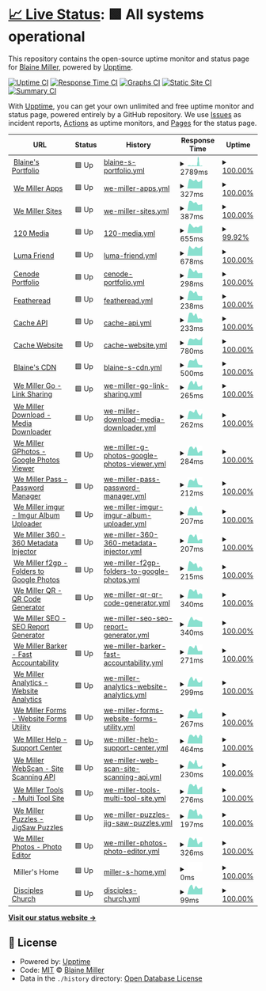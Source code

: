 # [📈 Live Status](https://statussi.millers.cloud): <!--live status--> **🟩 All systems operational**

This repository contains the open-source uptime monitor and status page for [Blaine Miller](blaineam.com), powered by [Upptime](https://github.com/upptime/upptime).

[![Uptime CI](https://github.com/blaineam/statussi/workflows/Uptime%20CI/badge.svg)](https://github.com/blaineam/statussi/actions?query=workflow%3A%22Uptime+CI%22)
[![Response Time CI](https://github.com/blaineam/statussi/workflows/Response%20Time%20CI/badge.svg)](https://github.com/blaineam/statussi/actions?query=workflow%3A%22Response+Time+CI%22)
[![Graphs CI](https://github.com/blaineam/statussi/workflows/Graphs%20CI/badge.svg)](https://github.com/blaineam/statussi/actions?query=workflow%3A%22Graphs+CI%22)
[![Static Site CI](https://github.com/blaineam/statussi/workflows/Static%20Site%20CI/badge.svg)](https://github.com/blaineam/statussi/actions?query=workflow%3A%22Static+Site+CI%22)
[![Summary CI](https://github.com/blaineam/statussi/workflows/Summary%20CI/badge.svg)](https://github.com/blaineam/statussi/actions?query=workflow%3A%22Summary+CI%22)

With [Upptime](https://upptime.js.org), you can get your own unlimited and free uptime monitor and status page, powered entirely by a GitHub repository. We use [Issues](https://github.com/blaineam/statussi/issues) as incident reports, [Actions](https://github.com/blaineam/statussi/actions) as uptime monitors, and [Pages](https://statussi.millers.cloud) for the status page.

<!--start: status pages-->
<!-- This summary is generated by Upptime (https://github.com/upptime/upptime) -->
<!-- Do not edit this manually, your changes will be overwritten -->
<!-- prettier-ignore -->
| URL | Status | History | Response Time | Uptime |
| --- | ------ | ------- | ------------- | ------ |
| <img alt="" src="https://icons.duckduckgo.com/ip3/wemiller.com.ico" height="13"> [Blaine's Portfolio](https://wemiller.com) | 🟩 Up | [blaine-s-portfolio.yml](https://github.com/blaineam/statussi/commits/HEAD/history/blaine-s-portfolio.yml) | <details><summary><img alt="Response time graph" src="./graphs/blaine-s-portfolio/response-time-week.png" height="20"> 2789ms</summary><br><a href="https://status.wemiller.com/history/blaine-s-portfolio"><img alt="Response time 1683" src="https://img.shields.io/endpoint?url=https%3A%2F%2Fraw.githubusercontent.com%2Fblaineam%2Fstatussi%2FHEAD%2Fapi%2Fblaine-s-portfolio%2Fresponse-time.json"></a><br><a href="https://status.wemiller.com/history/blaine-s-portfolio"><img alt="24-hour response time 1061" src="https://img.shields.io/endpoint?url=https%3A%2F%2Fraw.githubusercontent.com%2Fblaineam%2Fstatussi%2FHEAD%2Fapi%2Fblaine-s-portfolio%2Fresponse-time-day.json"></a><br><a href="https://status.wemiller.com/history/blaine-s-portfolio"><img alt="7-day response time 2789" src="https://img.shields.io/endpoint?url=https%3A%2F%2Fraw.githubusercontent.com%2Fblaineam%2Fstatussi%2FHEAD%2Fapi%2Fblaine-s-portfolio%2Fresponse-time-week.json"></a><br><a href="https://status.wemiller.com/history/blaine-s-portfolio"><img alt="30-day response time 1346" src="https://img.shields.io/endpoint?url=https%3A%2F%2Fraw.githubusercontent.com%2Fblaineam%2Fstatussi%2FHEAD%2Fapi%2Fblaine-s-portfolio%2Fresponse-time-month.json"></a><br><a href="https://status.wemiller.com/history/blaine-s-portfolio"><img alt="1-year response time 1683" src="https://img.shields.io/endpoint?url=https%3A%2F%2Fraw.githubusercontent.com%2Fblaineam%2Fstatussi%2FHEAD%2Fapi%2Fblaine-s-portfolio%2Fresponse-time-year.json"></a></details> | <details><summary><a href="https://status.wemiller.com/history/blaine-s-portfolio">100.00%</a></summary><a href="https://status.wemiller.com/history/blaine-s-portfolio"><img alt="All-time uptime 99.82%" src="https://img.shields.io/endpoint?url=https%3A%2F%2Fraw.githubusercontent.com%2Fblaineam%2Fstatussi%2FHEAD%2Fapi%2Fblaine-s-portfolio%2Fuptime.json"></a><br><a href="https://status.wemiller.com/history/blaine-s-portfolio"><img alt="24-hour uptime 100.00%" src="https://img.shields.io/endpoint?url=https%3A%2F%2Fraw.githubusercontent.com%2Fblaineam%2Fstatussi%2FHEAD%2Fapi%2Fblaine-s-portfolio%2Fuptime-day.json"></a><br><a href="https://status.wemiller.com/history/blaine-s-portfolio"><img alt="7-day uptime 100.00%" src="https://img.shields.io/endpoint?url=https%3A%2F%2Fraw.githubusercontent.com%2Fblaineam%2Fstatussi%2FHEAD%2Fapi%2Fblaine-s-portfolio%2Fuptime-week.json"></a><br><a href="https://status.wemiller.com/history/blaine-s-portfolio"><img alt="30-day uptime 99.92%" src="https://img.shields.io/endpoint?url=https%3A%2F%2Fraw.githubusercontent.com%2Fblaineam%2Fstatussi%2FHEAD%2Fapi%2Fblaine-s-portfolio%2Fuptime-month.json"></a><br><a href="https://status.wemiller.com/history/blaine-s-portfolio"><img alt="1-year uptime 99.82%" src="https://img.shields.io/endpoint?url=https%3A%2F%2Fraw.githubusercontent.com%2Fblaineam%2Fstatussi%2FHEAD%2Fapi%2Fblaine-s-portfolio%2Fuptime-year.json"></a></details>
| <img alt="" src="https://icons.duckduckgo.com/ip3/apps.wemiller.com.ico" height="13"> [We Miller Apps](https://apps.wemiller.com) | 🟩 Up | [we-miller-apps.yml](https://github.com/blaineam/statussi/commits/HEAD/history/we-miller-apps.yml) | <details><summary><img alt="Response time graph" src="./graphs/we-miller-apps/response-time-week.png" height="20"> 327ms</summary><br><a href="https://status.wemiller.com/history/we-miller-apps"><img alt="Response time 385" src="https://img.shields.io/endpoint?url=https%3A%2F%2Fraw.githubusercontent.com%2Fblaineam%2Fstatussi%2FHEAD%2Fapi%2Fwe-miller-apps%2Fresponse-time.json"></a><br><a href="https://status.wemiller.com/history/we-miller-apps"><img alt="24-hour response time 350" src="https://img.shields.io/endpoint?url=https%3A%2F%2Fraw.githubusercontent.com%2Fblaineam%2Fstatussi%2FHEAD%2Fapi%2Fwe-miller-apps%2Fresponse-time-day.json"></a><br><a href="https://status.wemiller.com/history/we-miller-apps"><img alt="7-day response time 327" src="https://img.shields.io/endpoint?url=https%3A%2F%2Fraw.githubusercontent.com%2Fblaineam%2Fstatussi%2FHEAD%2Fapi%2Fwe-miller-apps%2Fresponse-time-week.json"></a><br><a href="https://status.wemiller.com/history/we-miller-apps"><img alt="30-day response time 303" src="https://img.shields.io/endpoint?url=https%3A%2F%2Fraw.githubusercontent.com%2Fblaineam%2Fstatussi%2FHEAD%2Fapi%2Fwe-miller-apps%2Fresponse-time-month.json"></a><br><a href="https://status.wemiller.com/history/we-miller-apps"><img alt="1-year response time 385" src="https://img.shields.io/endpoint?url=https%3A%2F%2Fraw.githubusercontent.com%2Fblaineam%2Fstatussi%2FHEAD%2Fapi%2Fwe-miller-apps%2Fresponse-time-year.json"></a></details> | <details><summary><a href="https://status.wemiller.com/history/we-miller-apps">100.00%</a></summary><a href="https://status.wemiller.com/history/we-miller-apps"><img alt="All-time uptime 99.78%" src="https://img.shields.io/endpoint?url=https%3A%2F%2Fraw.githubusercontent.com%2Fblaineam%2Fstatussi%2FHEAD%2Fapi%2Fwe-miller-apps%2Fuptime.json"></a><br><a href="https://status.wemiller.com/history/we-miller-apps"><img alt="24-hour uptime 100.00%" src="https://img.shields.io/endpoint?url=https%3A%2F%2Fraw.githubusercontent.com%2Fblaineam%2Fstatussi%2FHEAD%2Fapi%2Fwe-miller-apps%2Fuptime-day.json"></a><br><a href="https://status.wemiller.com/history/we-miller-apps"><img alt="7-day uptime 100.00%" src="https://img.shields.io/endpoint?url=https%3A%2F%2Fraw.githubusercontent.com%2Fblaineam%2Fstatussi%2FHEAD%2Fapi%2Fwe-miller-apps%2Fuptime-week.json"></a><br><a href="https://status.wemiller.com/history/we-miller-apps"><img alt="30-day uptime 99.96%" src="https://img.shields.io/endpoint?url=https%3A%2F%2Fraw.githubusercontent.com%2Fblaineam%2Fstatussi%2FHEAD%2Fapi%2Fwe-miller-apps%2Fuptime-month.json"></a><br><a href="https://status.wemiller.com/history/we-miller-apps"><img alt="1-year uptime 99.78%" src="https://img.shields.io/endpoint?url=https%3A%2F%2Fraw.githubusercontent.com%2Fblaineam%2Fstatussi%2FHEAD%2Fapi%2Fwe-miller-apps%2Fuptime-year.json"></a></details>
| <img alt="" src="https://icons.duckduckgo.com/ip3/sites.wemiller.com.ico" height="13"> [We Miller Sites](https://sites.wemiller.com) | 🟩 Up | [we-miller-sites.yml](https://github.com/blaineam/statussi/commits/HEAD/history/we-miller-sites.yml) | <details><summary><img alt="Response time graph" src="./graphs/we-miller-sites/response-time-week.png" height="20"> 387ms</summary><br><a href="https://status.wemiller.com/history/we-miller-sites"><img alt="Response time 432" src="https://img.shields.io/endpoint?url=https%3A%2F%2Fraw.githubusercontent.com%2Fblaineam%2Fstatussi%2FHEAD%2Fapi%2Fwe-miller-sites%2Fresponse-time.json"></a><br><a href="https://status.wemiller.com/history/we-miller-sites"><img alt="24-hour response time 319" src="https://img.shields.io/endpoint?url=https%3A%2F%2Fraw.githubusercontent.com%2Fblaineam%2Fstatussi%2FHEAD%2Fapi%2Fwe-miller-sites%2Fresponse-time-day.json"></a><br><a href="https://status.wemiller.com/history/we-miller-sites"><img alt="7-day response time 387" src="https://img.shields.io/endpoint?url=https%3A%2F%2Fraw.githubusercontent.com%2Fblaineam%2Fstatussi%2FHEAD%2Fapi%2Fwe-miller-sites%2Fresponse-time-week.json"></a><br><a href="https://status.wemiller.com/history/we-miller-sites"><img alt="30-day response time 368" src="https://img.shields.io/endpoint?url=https%3A%2F%2Fraw.githubusercontent.com%2Fblaineam%2Fstatussi%2FHEAD%2Fapi%2Fwe-miller-sites%2Fresponse-time-month.json"></a><br><a href="https://status.wemiller.com/history/we-miller-sites"><img alt="1-year response time 432" src="https://img.shields.io/endpoint?url=https%3A%2F%2Fraw.githubusercontent.com%2Fblaineam%2Fstatussi%2FHEAD%2Fapi%2Fwe-miller-sites%2Fresponse-time-year.json"></a></details> | <details><summary><a href="https://status.wemiller.com/history/we-miller-sites">100.00%</a></summary><a href="https://status.wemiller.com/history/we-miller-sites"><img alt="All-time uptime 99.86%" src="https://img.shields.io/endpoint?url=https%3A%2F%2Fraw.githubusercontent.com%2Fblaineam%2Fstatussi%2FHEAD%2Fapi%2Fwe-miller-sites%2Fuptime.json"></a><br><a href="https://status.wemiller.com/history/we-miller-sites"><img alt="24-hour uptime 100.00%" src="https://img.shields.io/endpoint?url=https%3A%2F%2Fraw.githubusercontent.com%2Fblaineam%2Fstatussi%2FHEAD%2Fapi%2Fwe-miller-sites%2Fuptime-day.json"></a><br><a href="https://status.wemiller.com/history/we-miller-sites"><img alt="7-day uptime 100.00%" src="https://img.shields.io/endpoint?url=https%3A%2F%2Fraw.githubusercontent.com%2Fblaineam%2Fstatussi%2FHEAD%2Fapi%2Fwe-miller-sites%2Fuptime-week.json"></a><br><a href="https://status.wemiller.com/history/we-miller-sites"><img alt="30-day uptime 99.96%" src="https://img.shields.io/endpoint?url=https%3A%2F%2Fraw.githubusercontent.com%2Fblaineam%2Fstatussi%2FHEAD%2Fapi%2Fwe-miller-sites%2Fuptime-month.json"></a><br><a href="https://status.wemiller.com/history/we-miller-sites"><img alt="1-year uptime 99.86%" src="https://img.shields.io/endpoint?url=https%3A%2F%2Fraw.githubusercontent.com%2Fblaineam%2Fstatussi%2FHEAD%2Fapi%2Fwe-miller-sites%2Fuptime-year.json"></a></details>
| <img alt="" src="https://icons.duckduckgo.com/ip3/120.media.ico" height="13"> [120 Media](https://120.media) | 🟩 Up | [120-media.yml](https://github.com/blaineam/statussi/commits/HEAD/history/120-media.yml) | <details><summary><img alt="Response time graph" src="./graphs/120-media/response-time-week.png" height="20"> 655ms</summary><br><a href="https://status.wemiller.com/history/120-media"><img alt="Response time 883" src="https://img.shields.io/endpoint?url=https%3A%2F%2Fraw.githubusercontent.com%2Fblaineam%2Fstatussi%2FHEAD%2Fapi%2F120-media%2Fresponse-time.json"></a><br><a href="https://status.wemiller.com/history/120-media"><img alt="24-hour response time 730" src="https://img.shields.io/endpoint?url=https%3A%2F%2Fraw.githubusercontent.com%2Fblaineam%2Fstatussi%2FHEAD%2Fapi%2F120-media%2Fresponse-time-day.json"></a><br><a href="https://status.wemiller.com/history/120-media"><img alt="7-day response time 655" src="https://img.shields.io/endpoint?url=https%3A%2F%2Fraw.githubusercontent.com%2Fblaineam%2Fstatussi%2FHEAD%2Fapi%2F120-media%2Fresponse-time-week.json"></a><br><a href="https://status.wemiller.com/history/120-media"><img alt="30-day response time 544" src="https://img.shields.io/endpoint?url=https%3A%2F%2Fraw.githubusercontent.com%2Fblaineam%2Fstatussi%2FHEAD%2Fapi%2F120-media%2Fresponse-time-month.json"></a><br><a href="https://status.wemiller.com/history/120-media"><img alt="1-year response time 883" src="https://img.shields.io/endpoint?url=https%3A%2F%2Fraw.githubusercontent.com%2Fblaineam%2Fstatussi%2FHEAD%2Fapi%2F120-media%2Fresponse-time-year.json"></a></details> | <details><summary><a href="https://status.wemiller.com/history/120-media">99.92%</a></summary><a href="https://status.wemiller.com/history/120-media"><img alt="All-time uptime 99.85%" src="https://img.shields.io/endpoint?url=https%3A%2F%2Fraw.githubusercontent.com%2Fblaineam%2Fstatussi%2FHEAD%2Fapi%2F120-media%2Fuptime.json"></a><br><a href="https://status.wemiller.com/history/120-media"><img alt="24-hour uptime 99.47%" src="https://img.shields.io/endpoint?url=https%3A%2F%2Fraw.githubusercontent.com%2Fblaineam%2Fstatussi%2FHEAD%2Fapi%2F120-media%2Fuptime-day.json"></a><br><a href="https://status.wemiller.com/history/120-media"><img alt="7-day uptime 99.92%" src="https://img.shields.io/endpoint?url=https%3A%2F%2Fraw.githubusercontent.com%2Fblaineam%2Fstatussi%2FHEAD%2Fapi%2F120-media%2Fuptime-week.json"></a><br><a href="https://status.wemiller.com/history/120-media"><img alt="30-day uptime 99.94%" src="https://img.shields.io/endpoint?url=https%3A%2F%2Fraw.githubusercontent.com%2Fblaineam%2Fstatussi%2FHEAD%2Fapi%2F120-media%2Fuptime-month.json"></a><br><a href="https://status.wemiller.com/history/120-media"><img alt="1-year uptime 99.85%" src="https://img.shields.io/endpoint?url=https%3A%2F%2Fraw.githubusercontent.com%2Fblaineam%2Fstatussi%2FHEAD%2Fapi%2F120-media%2Fuptime-year.json"></a></details>
| <img alt="" src="https://icons.duckduckgo.com/ip3/luma.dog.ico" height="13"> [Luma Friend](https://luma.dog) | 🟩 Up | [luma-friend.yml](https://github.com/blaineam/statussi/commits/HEAD/history/luma-friend.yml) | <details><summary><img alt="Response time graph" src="./graphs/luma-friend/response-time-week.png" height="20"> 678ms</summary><br><a href="https://status.wemiller.com/history/luma-friend"><img alt="Response time 1146" src="https://img.shields.io/endpoint?url=https%3A%2F%2Fraw.githubusercontent.com%2Fblaineam%2Fstatussi%2FHEAD%2Fapi%2Fluma-friend%2Fresponse-time.json"></a><br><a href="https://status.wemiller.com/history/luma-friend"><img alt="24-hour response time 789" src="https://img.shields.io/endpoint?url=https%3A%2F%2Fraw.githubusercontent.com%2Fblaineam%2Fstatussi%2FHEAD%2Fapi%2Fluma-friend%2Fresponse-time-day.json"></a><br><a href="https://status.wemiller.com/history/luma-friend"><img alt="7-day response time 678" src="https://img.shields.io/endpoint?url=https%3A%2F%2Fraw.githubusercontent.com%2Fblaineam%2Fstatussi%2FHEAD%2Fapi%2Fluma-friend%2Fresponse-time-week.json"></a><br><a href="https://status.wemiller.com/history/luma-friend"><img alt="30-day response time 680" src="https://img.shields.io/endpoint?url=https%3A%2F%2Fraw.githubusercontent.com%2Fblaineam%2Fstatussi%2FHEAD%2Fapi%2Fluma-friend%2Fresponse-time-month.json"></a><br><a href="https://status.wemiller.com/history/luma-friend"><img alt="1-year response time 1146" src="https://img.shields.io/endpoint?url=https%3A%2F%2Fraw.githubusercontent.com%2Fblaineam%2Fstatussi%2FHEAD%2Fapi%2Fluma-friend%2Fresponse-time-year.json"></a></details> | <details><summary><a href="https://status.wemiller.com/history/luma-friend">100.00%</a></summary><a href="https://status.wemiller.com/history/luma-friend"><img alt="All-time uptime 99.83%" src="https://img.shields.io/endpoint?url=https%3A%2F%2Fraw.githubusercontent.com%2Fblaineam%2Fstatussi%2FHEAD%2Fapi%2Fluma-friend%2Fuptime.json"></a><br><a href="https://status.wemiller.com/history/luma-friend"><img alt="24-hour uptime 100.00%" src="https://img.shields.io/endpoint?url=https%3A%2F%2Fraw.githubusercontent.com%2Fblaineam%2Fstatussi%2FHEAD%2Fapi%2Fluma-friend%2Fuptime-day.json"></a><br><a href="https://status.wemiller.com/history/luma-friend"><img alt="7-day uptime 100.00%" src="https://img.shields.io/endpoint?url=https%3A%2F%2Fraw.githubusercontent.com%2Fblaineam%2Fstatussi%2FHEAD%2Fapi%2Fluma-friend%2Fuptime-week.json"></a><br><a href="https://status.wemiller.com/history/luma-friend"><img alt="30-day uptime 99.96%" src="https://img.shields.io/endpoint?url=https%3A%2F%2Fraw.githubusercontent.com%2Fblaineam%2Fstatussi%2FHEAD%2Fapi%2Fluma-friend%2Fuptime-month.json"></a><br><a href="https://status.wemiller.com/history/luma-friend"><img alt="1-year uptime 99.83%" src="https://img.shields.io/endpoint?url=https%3A%2F%2Fraw.githubusercontent.com%2Fblaineam%2Fstatussi%2FHEAD%2Fapi%2Fluma-friend%2Fuptime-year.json"></a></details>
| <img alt="" src="https://icons.duckduckgo.com/ip3/cenode.wemiller.com.ico" height="13"> [Cenode Portfolio](https://cenode.wemiller.com) | 🟩 Up | [cenode-portfolio.yml](https://github.com/blaineam/statussi/commits/HEAD/history/cenode-portfolio.yml) | <details><summary><img alt="Response time graph" src="./graphs/cenode-portfolio/response-time-week.png" height="20"> 298ms</summary><br><a href="https://status.wemiller.com/history/cenode-portfolio"><img alt="Response time 299" src="https://img.shields.io/endpoint?url=https%3A%2F%2Fraw.githubusercontent.com%2Fblaineam%2Fstatussi%2FHEAD%2Fapi%2Fcenode-portfolio%2Fresponse-time.json"></a><br><a href="https://status.wemiller.com/history/cenode-portfolio"><img alt="24-hour response time 223" src="https://img.shields.io/endpoint?url=https%3A%2F%2Fraw.githubusercontent.com%2Fblaineam%2Fstatussi%2FHEAD%2Fapi%2Fcenode-portfolio%2Fresponse-time-day.json"></a><br><a href="https://status.wemiller.com/history/cenode-portfolio"><img alt="7-day response time 298" src="https://img.shields.io/endpoint?url=https%3A%2F%2Fraw.githubusercontent.com%2Fblaineam%2Fstatussi%2FHEAD%2Fapi%2Fcenode-portfolio%2Fresponse-time-week.json"></a><br><a href="https://status.wemiller.com/history/cenode-portfolio"><img alt="30-day response time 286" src="https://img.shields.io/endpoint?url=https%3A%2F%2Fraw.githubusercontent.com%2Fblaineam%2Fstatussi%2FHEAD%2Fapi%2Fcenode-portfolio%2Fresponse-time-month.json"></a><br><a href="https://status.wemiller.com/history/cenode-portfolio"><img alt="1-year response time 299" src="https://img.shields.io/endpoint?url=https%3A%2F%2Fraw.githubusercontent.com%2Fblaineam%2Fstatussi%2FHEAD%2Fapi%2Fcenode-portfolio%2Fresponse-time-year.json"></a></details> | <details><summary><a href="https://status.wemiller.com/history/cenode-portfolio">100.00%</a></summary><a href="https://status.wemiller.com/history/cenode-portfolio"><img alt="All-time uptime 99.76%" src="https://img.shields.io/endpoint?url=https%3A%2F%2Fraw.githubusercontent.com%2Fblaineam%2Fstatussi%2FHEAD%2Fapi%2Fcenode-portfolio%2Fuptime.json"></a><br><a href="https://status.wemiller.com/history/cenode-portfolio"><img alt="24-hour uptime 100.00%" src="https://img.shields.io/endpoint?url=https%3A%2F%2Fraw.githubusercontent.com%2Fblaineam%2Fstatussi%2FHEAD%2Fapi%2Fcenode-portfolio%2Fuptime-day.json"></a><br><a href="https://status.wemiller.com/history/cenode-portfolio"><img alt="7-day uptime 100.00%" src="https://img.shields.io/endpoint?url=https%3A%2F%2Fraw.githubusercontent.com%2Fblaineam%2Fstatussi%2FHEAD%2Fapi%2Fcenode-portfolio%2Fuptime-week.json"></a><br><a href="https://status.wemiller.com/history/cenode-portfolio"><img alt="30-day uptime 99.96%" src="https://img.shields.io/endpoint?url=https%3A%2F%2Fraw.githubusercontent.com%2Fblaineam%2Fstatussi%2FHEAD%2Fapi%2Fcenode-portfolio%2Fuptime-month.json"></a><br><a href="https://status.wemiller.com/history/cenode-portfolio"><img alt="1-year uptime 99.76%" src="https://img.shields.io/endpoint?url=https%3A%2F%2Fraw.githubusercontent.com%2Fblaineam%2Fstatussi%2FHEAD%2Fapi%2Fcenode-portfolio%2Fuptime-year.json"></a></details>
| <img alt="" src="https://icons.duckduckgo.com/ip3/featheread.wemiller.com.ico" height="13"> [Featheread](https://featheread.wemiller.com) | 🟩 Up | [featheread.yml](https://github.com/blaineam/statussi/commits/HEAD/history/featheread.yml) | <details><summary><img alt="Response time graph" src="./graphs/featheread/response-time-week.png" height="20"> 238ms</summary><br><a href="https://status.wemiller.com/history/featheread"><img alt="Response time 431" src="https://img.shields.io/endpoint?url=https%3A%2F%2Fraw.githubusercontent.com%2Fblaineam%2Fstatussi%2FHEAD%2Fapi%2Ffeatheread%2Fresponse-time.json"></a><br><a href="https://status.wemiller.com/history/featheread"><img alt="24-hour response time 148" src="https://img.shields.io/endpoint?url=https%3A%2F%2Fraw.githubusercontent.com%2Fblaineam%2Fstatussi%2FHEAD%2Fapi%2Ffeatheread%2Fresponse-time-day.json"></a><br><a href="https://status.wemiller.com/history/featheread"><img alt="7-day response time 238" src="https://img.shields.io/endpoint?url=https%3A%2F%2Fraw.githubusercontent.com%2Fblaineam%2Fstatussi%2FHEAD%2Fapi%2Ffeatheread%2Fresponse-time-week.json"></a><br><a href="https://status.wemiller.com/history/featheread"><img alt="30-day response time 319" src="https://img.shields.io/endpoint?url=https%3A%2F%2Fraw.githubusercontent.com%2Fblaineam%2Fstatussi%2FHEAD%2Fapi%2Ffeatheread%2Fresponse-time-month.json"></a><br><a href="https://status.wemiller.com/history/featheread"><img alt="1-year response time 431" src="https://img.shields.io/endpoint?url=https%3A%2F%2Fraw.githubusercontent.com%2Fblaineam%2Fstatussi%2FHEAD%2Fapi%2Ffeatheread%2Fresponse-time-year.json"></a></details> | <details><summary><a href="https://status.wemiller.com/history/featheread">100.00%</a></summary><a href="https://status.wemiller.com/history/featheread"><img alt="All-time uptime 99.87%" src="https://img.shields.io/endpoint?url=https%3A%2F%2Fraw.githubusercontent.com%2Fblaineam%2Fstatussi%2FHEAD%2Fapi%2Ffeatheread%2Fuptime.json"></a><br><a href="https://status.wemiller.com/history/featheread"><img alt="24-hour uptime 100.00%" src="https://img.shields.io/endpoint?url=https%3A%2F%2Fraw.githubusercontent.com%2Fblaineam%2Fstatussi%2FHEAD%2Fapi%2Ffeatheread%2Fuptime-day.json"></a><br><a href="https://status.wemiller.com/history/featheread"><img alt="7-day uptime 100.00%" src="https://img.shields.io/endpoint?url=https%3A%2F%2Fraw.githubusercontent.com%2Fblaineam%2Fstatussi%2FHEAD%2Fapi%2Ffeatheread%2Fuptime-week.json"></a><br><a href="https://status.wemiller.com/history/featheread"><img alt="30-day uptime 99.96%" src="https://img.shields.io/endpoint?url=https%3A%2F%2Fraw.githubusercontent.com%2Fblaineam%2Fstatussi%2FHEAD%2Fapi%2Ffeatheread%2Fuptime-month.json"></a><br><a href="https://status.wemiller.com/history/featheread"><img alt="1-year uptime 99.87%" src="https://img.shields.io/endpoint?url=https%3A%2F%2Fraw.githubusercontent.com%2Fblaineam%2Fstatussi%2FHEAD%2Fapi%2Ffeatheread%2Fuptime-year.json"></a></details>
| <img alt="" src="https://icons.duckduckgo.com/ip3/cacheapi.wemiller.com.ico" height="13"> [Cache API](https://cacheapi.wemiller.com) | 🟩 Up | [cache-api.yml](https://github.com/blaineam/statussi/commits/HEAD/history/cache-api.yml) | <details><summary><img alt="Response time graph" src="./graphs/cache-api/response-time-week.png" height="20"> 233ms</summary><br><a href="https://status.wemiller.com/history/cache-api"><img alt="Response time 221" src="https://img.shields.io/endpoint?url=https%3A%2F%2Fraw.githubusercontent.com%2Fblaineam%2Fstatussi%2FHEAD%2Fapi%2Fcache-api%2Fresponse-time.json"></a><br><a href="https://status.wemiller.com/history/cache-api"><img alt="24-hour response time 108" src="https://img.shields.io/endpoint?url=https%3A%2F%2Fraw.githubusercontent.com%2Fblaineam%2Fstatussi%2FHEAD%2Fapi%2Fcache-api%2Fresponse-time-day.json"></a><br><a href="https://status.wemiller.com/history/cache-api"><img alt="7-day response time 233" src="https://img.shields.io/endpoint?url=https%3A%2F%2Fraw.githubusercontent.com%2Fblaineam%2Fstatussi%2FHEAD%2Fapi%2Fcache-api%2Fresponse-time-week.json"></a><br><a href="https://status.wemiller.com/history/cache-api"><img alt="30-day response time 236" src="https://img.shields.io/endpoint?url=https%3A%2F%2Fraw.githubusercontent.com%2Fblaineam%2Fstatussi%2FHEAD%2Fapi%2Fcache-api%2Fresponse-time-month.json"></a><br><a href="https://status.wemiller.com/history/cache-api"><img alt="1-year response time 221" src="https://img.shields.io/endpoint?url=https%3A%2F%2Fraw.githubusercontent.com%2Fblaineam%2Fstatussi%2FHEAD%2Fapi%2Fcache-api%2Fresponse-time-year.json"></a></details> | <details><summary><a href="https://status.wemiller.com/history/cache-api">100.00%</a></summary><a href="https://status.wemiller.com/history/cache-api"><img alt="All-time uptime 99.87%" src="https://img.shields.io/endpoint?url=https%3A%2F%2Fraw.githubusercontent.com%2Fblaineam%2Fstatussi%2FHEAD%2Fapi%2Fcache-api%2Fuptime.json"></a><br><a href="https://status.wemiller.com/history/cache-api"><img alt="24-hour uptime 100.00%" src="https://img.shields.io/endpoint?url=https%3A%2F%2Fraw.githubusercontent.com%2Fblaineam%2Fstatussi%2FHEAD%2Fapi%2Fcache-api%2Fuptime-day.json"></a><br><a href="https://status.wemiller.com/history/cache-api"><img alt="7-day uptime 100.00%" src="https://img.shields.io/endpoint?url=https%3A%2F%2Fraw.githubusercontent.com%2Fblaineam%2Fstatussi%2FHEAD%2Fapi%2Fcache-api%2Fuptime-week.json"></a><br><a href="https://status.wemiller.com/history/cache-api"><img alt="30-day uptime 99.96%" src="https://img.shields.io/endpoint?url=https%3A%2F%2Fraw.githubusercontent.com%2Fblaineam%2Fstatussi%2FHEAD%2Fapi%2Fcache-api%2Fuptime-month.json"></a><br><a href="https://status.wemiller.com/history/cache-api"><img alt="1-year uptime 99.87%" src="https://img.shields.io/endpoint?url=https%3A%2F%2Fraw.githubusercontent.com%2Fblaineam%2Fstatussi%2FHEAD%2Fapi%2Fcache-api%2Fuptime-year.json"></a></details>
| <img alt="" src="https://icons.duckduckgo.com/ip3/cache.wemiller.com.ico" height="13"> [Cache Website](https://cache.wemiller.com) | 🟩 Up | [cache-website.yml](https://github.com/blaineam/statussi/commits/HEAD/history/cache-website.yml) | <details><summary><img alt="Response time graph" src="./graphs/cache-website/response-time-week.png" height="20"> 780ms</summary><br><a href="https://status.wemiller.com/history/cache-website"><img alt="Response time 1233" src="https://img.shields.io/endpoint?url=https%3A%2F%2Fraw.githubusercontent.com%2Fblaineam%2Fstatussi%2FHEAD%2Fapi%2Fcache-website%2Fresponse-time.json"></a><br><a href="https://status.wemiller.com/history/cache-website"><img alt="24-hour response time 1037" src="https://img.shields.io/endpoint?url=https%3A%2F%2Fraw.githubusercontent.com%2Fblaineam%2Fstatussi%2FHEAD%2Fapi%2Fcache-website%2Fresponse-time-day.json"></a><br><a href="https://status.wemiller.com/history/cache-website"><img alt="7-day response time 780" src="https://img.shields.io/endpoint?url=https%3A%2F%2Fraw.githubusercontent.com%2Fblaineam%2Fstatussi%2FHEAD%2Fapi%2Fcache-website%2Fresponse-time-week.json"></a><br><a href="https://status.wemiller.com/history/cache-website"><img alt="30-day response time 711" src="https://img.shields.io/endpoint?url=https%3A%2F%2Fraw.githubusercontent.com%2Fblaineam%2Fstatussi%2FHEAD%2Fapi%2Fcache-website%2Fresponse-time-month.json"></a><br><a href="https://status.wemiller.com/history/cache-website"><img alt="1-year response time 1233" src="https://img.shields.io/endpoint?url=https%3A%2F%2Fraw.githubusercontent.com%2Fblaineam%2Fstatussi%2FHEAD%2Fapi%2Fcache-website%2Fresponse-time-year.json"></a></details> | <details><summary><a href="https://status.wemiller.com/history/cache-website">100.00%</a></summary><a href="https://status.wemiller.com/history/cache-website"><img alt="All-time uptime 99.86%" src="https://img.shields.io/endpoint?url=https%3A%2F%2Fraw.githubusercontent.com%2Fblaineam%2Fstatussi%2FHEAD%2Fapi%2Fcache-website%2Fuptime.json"></a><br><a href="https://status.wemiller.com/history/cache-website"><img alt="24-hour uptime 100.00%" src="https://img.shields.io/endpoint?url=https%3A%2F%2Fraw.githubusercontent.com%2Fblaineam%2Fstatussi%2FHEAD%2Fapi%2Fcache-website%2Fuptime-day.json"></a><br><a href="https://status.wemiller.com/history/cache-website"><img alt="7-day uptime 100.00%" src="https://img.shields.io/endpoint?url=https%3A%2F%2Fraw.githubusercontent.com%2Fblaineam%2Fstatussi%2FHEAD%2Fapi%2Fcache-website%2Fuptime-week.json"></a><br><a href="https://status.wemiller.com/history/cache-website"><img alt="30-day uptime 99.96%" src="https://img.shields.io/endpoint?url=https%3A%2F%2Fraw.githubusercontent.com%2Fblaineam%2Fstatussi%2FHEAD%2Fapi%2Fcache-website%2Fuptime-month.json"></a><br><a href="https://status.wemiller.com/history/cache-website"><img alt="1-year uptime 99.86%" src="https://img.shields.io/endpoint?url=https%3A%2F%2Fraw.githubusercontent.com%2Fblaineam%2Fstatussi%2FHEAD%2Fapi%2Fcache-website%2Fuptime-year.json"></a></details>
| <img alt="" src="https://icons.duckduckgo.com/ip3/q6g1.c10.e2-1.dev.ico" height="13"> [Blaine's CDN](https://q6g1.c10.e2-1.dev/blaineam/data/static/media/images/theme/favicon.png) | 🟩 Up | [blaine-s-cdn.yml](https://github.com/blaineam/statussi/commits/HEAD/history/blaine-s-cdn.yml) | <details><summary><img alt="Response time graph" src="./graphs/blaine-s-cdn/response-time-week.png" height="20"> 500ms</summary><br><a href="https://status.wemiller.com/history/blaine-s-cdn"><img alt="Response time 733" src="https://img.shields.io/endpoint?url=https%3A%2F%2Fraw.githubusercontent.com%2Fblaineam%2Fstatussi%2FHEAD%2Fapi%2Fblaine-s-cdn%2Fresponse-time.json"></a><br><a href="https://status.wemiller.com/history/blaine-s-cdn"><img alt="24-hour response time 230" src="https://img.shields.io/endpoint?url=https%3A%2F%2Fraw.githubusercontent.com%2Fblaineam%2Fstatussi%2FHEAD%2Fapi%2Fblaine-s-cdn%2Fresponse-time-day.json"></a><br><a href="https://status.wemiller.com/history/blaine-s-cdn"><img alt="7-day response time 500" src="https://img.shields.io/endpoint?url=https%3A%2F%2Fraw.githubusercontent.com%2Fblaineam%2Fstatussi%2FHEAD%2Fapi%2Fblaine-s-cdn%2Fresponse-time-week.json"></a><br><a href="https://status.wemiller.com/history/blaine-s-cdn"><img alt="30-day response time 537" src="https://img.shields.io/endpoint?url=https%3A%2F%2Fraw.githubusercontent.com%2Fblaineam%2Fstatussi%2FHEAD%2Fapi%2Fblaine-s-cdn%2Fresponse-time-month.json"></a><br><a href="https://status.wemiller.com/history/blaine-s-cdn"><img alt="1-year response time 733" src="https://img.shields.io/endpoint?url=https%3A%2F%2Fraw.githubusercontent.com%2Fblaineam%2Fstatussi%2FHEAD%2Fapi%2Fblaine-s-cdn%2Fresponse-time-year.json"></a></details> | <details><summary><a href="https://status.wemiller.com/history/blaine-s-cdn">100.00%</a></summary><a href="https://status.wemiller.com/history/blaine-s-cdn"><img alt="All-time uptime 99.43%" src="https://img.shields.io/endpoint?url=https%3A%2F%2Fraw.githubusercontent.com%2Fblaineam%2Fstatussi%2FHEAD%2Fapi%2Fblaine-s-cdn%2Fuptime.json"></a><br><a href="https://status.wemiller.com/history/blaine-s-cdn"><img alt="24-hour uptime 100.00%" src="https://img.shields.io/endpoint?url=https%3A%2F%2Fraw.githubusercontent.com%2Fblaineam%2Fstatussi%2FHEAD%2Fapi%2Fblaine-s-cdn%2Fuptime-day.json"></a><br><a href="https://status.wemiller.com/history/blaine-s-cdn"><img alt="7-day uptime 100.00%" src="https://img.shields.io/endpoint?url=https%3A%2F%2Fraw.githubusercontent.com%2Fblaineam%2Fstatussi%2FHEAD%2Fapi%2Fblaine-s-cdn%2Fuptime-week.json"></a><br><a href="https://status.wemiller.com/history/blaine-s-cdn"><img alt="30-day uptime 100.00%" src="https://img.shields.io/endpoint?url=https%3A%2F%2Fraw.githubusercontent.com%2Fblaineam%2Fstatussi%2FHEAD%2Fapi%2Fblaine-s-cdn%2Fuptime-month.json"></a><br><a href="https://status.wemiller.com/history/blaine-s-cdn"><img alt="1-year uptime 99.43%" src="https://img.shields.io/endpoint?url=https%3A%2F%2Fraw.githubusercontent.com%2Fblaineam%2Fstatussi%2FHEAD%2Fapi%2Fblaine-s-cdn%2Fuptime-year.json"></a></details>
| <img alt="" src="https://icons.duckduckgo.com/ip3/go.wemiller.com.ico" height="13"> [We Miller Go - Link Sharing](https://go.wemiller.com/) | 🟩 Up | [we-miller-go-link-sharing.yml](https://github.com/blaineam/statussi/commits/HEAD/history/we-miller-go-link-sharing.yml) | <details><summary><img alt="Response time graph" src="./graphs/we-miller-go-link-sharing/response-time-week.png" height="20"> 265ms</summary><br><a href="https://status.wemiller.com/history/we-miller-go-link-sharing"><img alt="Response time 343" src="https://img.shields.io/endpoint?url=https%3A%2F%2Fraw.githubusercontent.com%2Fblaineam%2Fstatussi%2FHEAD%2Fapi%2Fwe-miller-go-link-sharing%2Fresponse-time.json"></a><br><a href="https://status.wemiller.com/history/we-miller-go-link-sharing"><img alt="24-hour response time 206" src="https://img.shields.io/endpoint?url=https%3A%2F%2Fraw.githubusercontent.com%2Fblaineam%2Fstatussi%2FHEAD%2Fapi%2Fwe-miller-go-link-sharing%2Fresponse-time-day.json"></a><br><a href="https://status.wemiller.com/history/we-miller-go-link-sharing"><img alt="7-day response time 265" src="https://img.shields.io/endpoint?url=https%3A%2F%2Fraw.githubusercontent.com%2Fblaineam%2Fstatussi%2FHEAD%2Fapi%2Fwe-miller-go-link-sharing%2Fresponse-time-week.json"></a><br><a href="https://status.wemiller.com/history/we-miller-go-link-sharing"><img alt="30-day response time 255" src="https://img.shields.io/endpoint?url=https%3A%2F%2Fraw.githubusercontent.com%2Fblaineam%2Fstatussi%2FHEAD%2Fapi%2Fwe-miller-go-link-sharing%2Fresponse-time-month.json"></a><br><a href="https://status.wemiller.com/history/we-miller-go-link-sharing"><img alt="1-year response time 343" src="https://img.shields.io/endpoint?url=https%3A%2F%2Fraw.githubusercontent.com%2Fblaineam%2Fstatussi%2FHEAD%2Fapi%2Fwe-miller-go-link-sharing%2Fresponse-time-year.json"></a></details> | <details><summary><a href="https://status.wemiller.com/history/we-miller-go-link-sharing">100.00%</a></summary><a href="https://status.wemiller.com/history/we-miller-go-link-sharing"><img alt="All-time uptime 99.87%" src="https://img.shields.io/endpoint?url=https%3A%2F%2Fraw.githubusercontent.com%2Fblaineam%2Fstatussi%2FHEAD%2Fapi%2Fwe-miller-go-link-sharing%2Fuptime.json"></a><br><a href="https://status.wemiller.com/history/we-miller-go-link-sharing"><img alt="24-hour uptime 100.00%" src="https://img.shields.io/endpoint?url=https%3A%2F%2Fraw.githubusercontent.com%2Fblaineam%2Fstatussi%2FHEAD%2Fapi%2Fwe-miller-go-link-sharing%2Fuptime-day.json"></a><br><a href="https://status.wemiller.com/history/we-miller-go-link-sharing"><img alt="7-day uptime 100.00%" src="https://img.shields.io/endpoint?url=https%3A%2F%2Fraw.githubusercontent.com%2Fblaineam%2Fstatussi%2FHEAD%2Fapi%2Fwe-miller-go-link-sharing%2Fuptime-week.json"></a><br><a href="https://status.wemiller.com/history/we-miller-go-link-sharing"><img alt="30-day uptime 100.00%" src="https://img.shields.io/endpoint?url=https%3A%2F%2Fraw.githubusercontent.com%2Fblaineam%2Fstatussi%2FHEAD%2Fapi%2Fwe-miller-go-link-sharing%2Fuptime-month.json"></a><br><a href="https://status.wemiller.com/history/we-miller-go-link-sharing"><img alt="1-year uptime 99.87%" src="https://img.shields.io/endpoint?url=https%3A%2F%2Fraw.githubusercontent.com%2Fblaineam%2Fstatussi%2FHEAD%2Fapi%2Fwe-miller-go-link-sharing%2Fuptime-year.json"></a></details>
| <img alt="" src="https://icons.duckduckgo.com/ip3/download.wemiller.com.ico" height="13"> [We Miller Download - Media Downloader](https://download.wemiller.com/) | 🟩 Up | [we-miller-download-media-downloader.yml](https://github.com/blaineam/statussi/commits/HEAD/history/we-miller-download-media-downloader.yml) | <details><summary><img alt="Response time graph" src="./graphs/we-miller-download-media-downloader/response-time-week.png" height="20"> 262ms</summary><br><a href="https://status.wemiller.com/history/we-miller-download-media-downloader"><img alt="Response time 290" src="https://img.shields.io/endpoint?url=https%3A%2F%2Fraw.githubusercontent.com%2Fblaineam%2Fstatussi%2FHEAD%2Fapi%2Fwe-miller-download-media-downloader%2Fresponse-time.json"></a><br><a href="https://status.wemiller.com/history/we-miller-download-media-downloader"><img alt="24-hour response time 236" src="https://img.shields.io/endpoint?url=https%3A%2F%2Fraw.githubusercontent.com%2Fblaineam%2Fstatussi%2FHEAD%2Fapi%2Fwe-miller-download-media-downloader%2Fresponse-time-day.json"></a><br><a href="https://status.wemiller.com/history/we-miller-download-media-downloader"><img alt="7-day response time 262" src="https://img.shields.io/endpoint?url=https%3A%2F%2Fraw.githubusercontent.com%2Fblaineam%2Fstatussi%2FHEAD%2Fapi%2Fwe-miller-download-media-downloader%2Fresponse-time-week.json"></a><br><a href="https://status.wemiller.com/history/we-miller-download-media-downloader"><img alt="30-day response time 256" src="https://img.shields.io/endpoint?url=https%3A%2F%2Fraw.githubusercontent.com%2Fblaineam%2Fstatussi%2FHEAD%2Fapi%2Fwe-miller-download-media-downloader%2Fresponse-time-month.json"></a><br><a href="https://status.wemiller.com/history/we-miller-download-media-downloader"><img alt="1-year response time 290" src="https://img.shields.io/endpoint?url=https%3A%2F%2Fraw.githubusercontent.com%2Fblaineam%2Fstatussi%2FHEAD%2Fapi%2Fwe-miller-download-media-downloader%2Fresponse-time-year.json"></a></details> | <details><summary><a href="https://status.wemiller.com/history/we-miller-download-media-downloader">100.00%</a></summary><a href="https://status.wemiller.com/history/we-miller-download-media-downloader"><img alt="All-time uptime 99.85%" src="https://img.shields.io/endpoint?url=https%3A%2F%2Fraw.githubusercontent.com%2Fblaineam%2Fstatussi%2FHEAD%2Fapi%2Fwe-miller-download-media-downloader%2Fuptime.json"></a><br><a href="https://status.wemiller.com/history/we-miller-download-media-downloader"><img alt="24-hour uptime 100.00%" src="https://img.shields.io/endpoint?url=https%3A%2F%2Fraw.githubusercontent.com%2Fblaineam%2Fstatussi%2FHEAD%2Fapi%2Fwe-miller-download-media-downloader%2Fuptime-day.json"></a><br><a href="https://status.wemiller.com/history/we-miller-download-media-downloader"><img alt="7-day uptime 100.00%" src="https://img.shields.io/endpoint?url=https%3A%2F%2Fraw.githubusercontent.com%2Fblaineam%2Fstatussi%2FHEAD%2Fapi%2Fwe-miller-download-media-downloader%2Fuptime-week.json"></a><br><a href="https://status.wemiller.com/history/we-miller-download-media-downloader"><img alt="30-day uptime 100.00%" src="https://img.shields.io/endpoint?url=https%3A%2F%2Fraw.githubusercontent.com%2Fblaineam%2Fstatussi%2FHEAD%2Fapi%2Fwe-miller-download-media-downloader%2Fuptime-month.json"></a><br><a href="https://status.wemiller.com/history/we-miller-download-media-downloader"><img alt="1-year uptime 99.85%" src="https://img.shields.io/endpoint?url=https%3A%2F%2Fraw.githubusercontent.com%2Fblaineam%2Fstatussi%2FHEAD%2Fapi%2Fwe-miller-download-media-downloader%2Fuptime-year.json"></a></details>
| <img alt="" src="https://icons.duckduckgo.com/ip3/gphotos.wemiller.com.ico" height="13"> [We Miller GPhotos - Google Photos Viewer](https://gphotos.wemiller.com/) | 🟩 Up | [we-miller-g-photos-google-photos-viewer.yml](https://github.com/blaineam/statussi/commits/HEAD/history/we-miller-g-photos-google-photos-viewer.yml) | <details><summary><img alt="Response time graph" src="./graphs/we-miller-g-photos-google-photos-viewer/response-time-week.png" height="20"> 284ms</summary><br><a href="https://status.wemiller.com/history/we-miller-g-photos-google-photos-viewer"><img alt="Response time 302" src="https://img.shields.io/endpoint?url=https%3A%2F%2Fraw.githubusercontent.com%2Fblaineam%2Fstatussi%2FHEAD%2Fapi%2Fwe-miller-g-photos-google-photos-viewer%2Fresponse-time.json"></a><br><a href="https://status.wemiller.com/history/we-miller-g-photos-google-photos-viewer"><img alt="24-hour response time 211" src="https://img.shields.io/endpoint?url=https%3A%2F%2Fraw.githubusercontent.com%2Fblaineam%2Fstatussi%2FHEAD%2Fapi%2Fwe-miller-g-photos-google-photos-viewer%2Fresponse-time-day.json"></a><br><a href="https://status.wemiller.com/history/we-miller-g-photos-google-photos-viewer"><img alt="7-day response time 284" src="https://img.shields.io/endpoint?url=https%3A%2F%2Fraw.githubusercontent.com%2Fblaineam%2Fstatussi%2FHEAD%2Fapi%2Fwe-miller-g-photos-google-photos-viewer%2Fresponse-time-week.json"></a><br><a href="https://status.wemiller.com/history/we-miller-g-photos-google-photos-viewer"><img alt="30-day response time 305" src="https://img.shields.io/endpoint?url=https%3A%2F%2Fraw.githubusercontent.com%2Fblaineam%2Fstatussi%2FHEAD%2Fapi%2Fwe-miller-g-photos-google-photos-viewer%2Fresponse-time-month.json"></a><br><a href="https://status.wemiller.com/history/we-miller-g-photos-google-photos-viewer"><img alt="1-year response time 302" src="https://img.shields.io/endpoint?url=https%3A%2F%2Fraw.githubusercontent.com%2Fblaineam%2Fstatussi%2FHEAD%2Fapi%2Fwe-miller-g-photos-google-photos-viewer%2Fresponse-time-year.json"></a></details> | <details><summary><a href="https://status.wemiller.com/history/we-miller-g-photos-google-photos-viewer">100.00%</a></summary><a href="https://status.wemiller.com/history/we-miller-g-photos-google-photos-viewer"><img alt="All-time uptime 99.88%" src="https://img.shields.io/endpoint?url=https%3A%2F%2Fraw.githubusercontent.com%2Fblaineam%2Fstatussi%2FHEAD%2Fapi%2Fwe-miller-g-photos-google-photos-viewer%2Fuptime.json"></a><br><a href="https://status.wemiller.com/history/we-miller-g-photos-google-photos-viewer"><img alt="24-hour uptime 100.00%" src="https://img.shields.io/endpoint?url=https%3A%2F%2Fraw.githubusercontent.com%2Fblaineam%2Fstatussi%2FHEAD%2Fapi%2Fwe-miller-g-photos-google-photos-viewer%2Fuptime-day.json"></a><br><a href="https://status.wemiller.com/history/we-miller-g-photos-google-photos-viewer"><img alt="7-day uptime 100.00%" src="https://img.shields.io/endpoint?url=https%3A%2F%2Fraw.githubusercontent.com%2Fblaineam%2Fstatussi%2FHEAD%2Fapi%2Fwe-miller-g-photos-google-photos-viewer%2Fuptime-week.json"></a><br><a href="https://status.wemiller.com/history/we-miller-g-photos-google-photos-viewer"><img alt="30-day uptime 100.00%" src="https://img.shields.io/endpoint?url=https%3A%2F%2Fraw.githubusercontent.com%2Fblaineam%2Fstatussi%2FHEAD%2Fapi%2Fwe-miller-g-photos-google-photos-viewer%2Fuptime-month.json"></a><br><a href="https://status.wemiller.com/history/we-miller-g-photos-google-photos-viewer"><img alt="1-year uptime 99.88%" src="https://img.shields.io/endpoint?url=https%3A%2F%2Fraw.githubusercontent.com%2Fblaineam%2Fstatussi%2FHEAD%2Fapi%2Fwe-miller-g-photos-google-photos-viewer%2Fuptime-year.json"></a></details>
| <img alt="" src="https://icons.duckduckgo.com/ip3/pass.wemiller.com.ico" height="13"> [We Miller Pass - Password Manager](https://pass.wemiller.com/) | 🟩 Up | [we-miller-pass-password-manager.yml](https://github.com/blaineam/statussi/commits/HEAD/history/we-miller-pass-password-manager.yml) | <details><summary><img alt="Response time graph" src="./graphs/we-miller-pass-password-manager/response-time-week.png" height="20"> 212ms</summary><br><a href="https://status.wemiller.com/history/we-miller-pass-password-manager"><img alt="Response time 214" src="https://img.shields.io/endpoint?url=https%3A%2F%2Fraw.githubusercontent.com%2Fblaineam%2Fstatussi%2FHEAD%2Fapi%2Fwe-miller-pass-password-manager%2Fresponse-time.json"></a><br><a href="https://status.wemiller.com/history/we-miller-pass-password-manager"><img alt="24-hour response time 78" src="https://img.shields.io/endpoint?url=https%3A%2F%2Fraw.githubusercontent.com%2Fblaineam%2Fstatussi%2FHEAD%2Fapi%2Fwe-miller-pass-password-manager%2Fresponse-time-day.json"></a><br><a href="https://status.wemiller.com/history/we-miller-pass-password-manager"><img alt="7-day response time 212" src="https://img.shields.io/endpoint?url=https%3A%2F%2Fraw.githubusercontent.com%2Fblaineam%2Fstatussi%2FHEAD%2Fapi%2Fwe-miller-pass-password-manager%2Fresponse-time-week.json"></a><br><a href="https://status.wemiller.com/history/we-miller-pass-password-manager"><img alt="30-day response time 219" src="https://img.shields.io/endpoint?url=https%3A%2F%2Fraw.githubusercontent.com%2Fblaineam%2Fstatussi%2FHEAD%2Fapi%2Fwe-miller-pass-password-manager%2Fresponse-time-month.json"></a><br><a href="https://status.wemiller.com/history/we-miller-pass-password-manager"><img alt="1-year response time 214" src="https://img.shields.io/endpoint?url=https%3A%2F%2Fraw.githubusercontent.com%2Fblaineam%2Fstatussi%2FHEAD%2Fapi%2Fwe-miller-pass-password-manager%2Fresponse-time-year.json"></a></details> | <details><summary><a href="https://status.wemiller.com/history/we-miller-pass-password-manager">100.00%</a></summary><a href="https://status.wemiller.com/history/we-miller-pass-password-manager"><img alt="All-time uptime 99.87%" src="https://img.shields.io/endpoint?url=https%3A%2F%2Fraw.githubusercontent.com%2Fblaineam%2Fstatussi%2FHEAD%2Fapi%2Fwe-miller-pass-password-manager%2Fuptime.json"></a><br><a href="https://status.wemiller.com/history/we-miller-pass-password-manager"><img alt="24-hour uptime 100.00%" src="https://img.shields.io/endpoint?url=https%3A%2F%2Fraw.githubusercontent.com%2Fblaineam%2Fstatussi%2FHEAD%2Fapi%2Fwe-miller-pass-password-manager%2Fuptime-day.json"></a><br><a href="https://status.wemiller.com/history/we-miller-pass-password-manager"><img alt="7-day uptime 100.00%" src="https://img.shields.io/endpoint?url=https%3A%2F%2Fraw.githubusercontent.com%2Fblaineam%2Fstatussi%2FHEAD%2Fapi%2Fwe-miller-pass-password-manager%2Fuptime-week.json"></a><br><a href="https://status.wemiller.com/history/we-miller-pass-password-manager"><img alt="30-day uptime 100.00%" src="https://img.shields.io/endpoint?url=https%3A%2F%2Fraw.githubusercontent.com%2Fblaineam%2Fstatussi%2FHEAD%2Fapi%2Fwe-miller-pass-password-manager%2Fuptime-month.json"></a><br><a href="https://status.wemiller.com/history/we-miller-pass-password-manager"><img alt="1-year uptime 99.87%" src="https://img.shields.io/endpoint?url=https%3A%2F%2Fraw.githubusercontent.com%2Fblaineam%2Fstatussi%2FHEAD%2Fapi%2Fwe-miller-pass-password-manager%2Fuptime-year.json"></a></details>
| <img alt="" src="https://icons.duckduckgo.com/ip3/imgur.wemiller.com.ico" height="13"> [We Miller imgur - Imgur Album Uploader](https://imgur.wemiller.com/) | 🟩 Up | [we-miller-imgur-imgur-album-uploader.yml](https://github.com/blaineam/statussi/commits/HEAD/history/we-miller-imgur-imgur-album-uploader.yml) | <details><summary><img alt="Response time graph" src="./graphs/we-miller-imgur-imgur-album-uploader/response-time-week.png" height="20"> 207ms</summary><br><a href="https://status.wemiller.com/history/we-miller-imgur-imgur-album-uploader"><img alt="Response time 222" src="https://img.shields.io/endpoint?url=https%3A%2F%2Fraw.githubusercontent.com%2Fblaineam%2Fstatussi%2FHEAD%2Fapi%2Fwe-miller-imgur-imgur-album-uploader%2Fresponse-time.json"></a><br><a href="https://status.wemiller.com/history/we-miller-imgur-imgur-album-uploader"><img alt="24-hour response time 79" src="https://img.shields.io/endpoint?url=https%3A%2F%2Fraw.githubusercontent.com%2Fblaineam%2Fstatussi%2FHEAD%2Fapi%2Fwe-miller-imgur-imgur-album-uploader%2Fresponse-time-day.json"></a><br><a href="https://status.wemiller.com/history/we-miller-imgur-imgur-album-uploader"><img alt="7-day response time 207" src="https://img.shields.io/endpoint?url=https%3A%2F%2Fraw.githubusercontent.com%2Fblaineam%2Fstatussi%2FHEAD%2Fapi%2Fwe-miller-imgur-imgur-album-uploader%2Fresponse-time-week.json"></a><br><a href="https://status.wemiller.com/history/we-miller-imgur-imgur-album-uploader"><img alt="30-day response time 223" src="https://img.shields.io/endpoint?url=https%3A%2F%2Fraw.githubusercontent.com%2Fblaineam%2Fstatussi%2FHEAD%2Fapi%2Fwe-miller-imgur-imgur-album-uploader%2Fresponse-time-month.json"></a><br><a href="https://status.wemiller.com/history/we-miller-imgur-imgur-album-uploader"><img alt="1-year response time 222" src="https://img.shields.io/endpoint?url=https%3A%2F%2Fraw.githubusercontent.com%2Fblaineam%2Fstatussi%2FHEAD%2Fapi%2Fwe-miller-imgur-imgur-album-uploader%2Fresponse-time-year.json"></a></details> | <details><summary><a href="https://status.wemiller.com/history/we-miller-imgur-imgur-album-uploader">100.00%</a></summary><a href="https://status.wemiller.com/history/we-miller-imgur-imgur-album-uploader"><img alt="All-time uptime 99.87%" src="https://img.shields.io/endpoint?url=https%3A%2F%2Fraw.githubusercontent.com%2Fblaineam%2Fstatussi%2FHEAD%2Fapi%2Fwe-miller-imgur-imgur-album-uploader%2Fuptime.json"></a><br><a href="https://status.wemiller.com/history/we-miller-imgur-imgur-album-uploader"><img alt="24-hour uptime 100.00%" src="https://img.shields.io/endpoint?url=https%3A%2F%2Fraw.githubusercontent.com%2Fblaineam%2Fstatussi%2FHEAD%2Fapi%2Fwe-miller-imgur-imgur-album-uploader%2Fuptime-day.json"></a><br><a href="https://status.wemiller.com/history/we-miller-imgur-imgur-album-uploader"><img alt="7-day uptime 100.00%" src="https://img.shields.io/endpoint?url=https%3A%2F%2Fraw.githubusercontent.com%2Fblaineam%2Fstatussi%2FHEAD%2Fapi%2Fwe-miller-imgur-imgur-album-uploader%2Fuptime-week.json"></a><br><a href="https://status.wemiller.com/history/we-miller-imgur-imgur-album-uploader"><img alt="30-day uptime 100.00%" src="https://img.shields.io/endpoint?url=https%3A%2F%2Fraw.githubusercontent.com%2Fblaineam%2Fstatussi%2FHEAD%2Fapi%2Fwe-miller-imgur-imgur-album-uploader%2Fuptime-month.json"></a><br><a href="https://status.wemiller.com/history/we-miller-imgur-imgur-album-uploader"><img alt="1-year uptime 99.87%" src="https://img.shields.io/endpoint?url=https%3A%2F%2Fraw.githubusercontent.com%2Fblaineam%2Fstatussi%2FHEAD%2Fapi%2Fwe-miller-imgur-imgur-album-uploader%2Fuptime-year.json"></a></details>
| <img alt="" src="https://icons.duckduckgo.com/ip3/360.wemiller.com.ico" height="13"> [We Miller 360 - 360 Metadata Injector](https://360.wemiller.com/) | 🟩 Up | [we-miller-360-360-metadata-injector.yml](https://github.com/blaineam/statussi/commits/HEAD/history/we-miller-360-360-metadata-injector.yml) | <details><summary><img alt="Response time graph" src="./graphs/we-miller-360-360-metadata-injector/response-time-week.png" height="20"> 207ms</summary><br><a href="https://status.wemiller.com/history/we-miller-360-360-metadata-injector"><img alt="Response time 222" src="https://img.shields.io/endpoint?url=https%3A%2F%2Fraw.githubusercontent.com%2Fblaineam%2Fstatussi%2FHEAD%2Fapi%2Fwe-miller-360-360-metadata-injector%2Fresponse-time.json"></a><br><a href="https://status.wemiller.com/history/we-miller-360-360-metadata-injector"><img alt="24-hour response time 129" src="https://img.shields.io/endpoint?url=https%3A%2F%2Fraw.githubusercontent.com%2Fblaineam%2Fstatussi%2FHEAD%2Fapi%2Fwe-miller-360-360-metadata-injector%2Fresponse-time-day.json"></a><br><a href="https://status.wemiller.com/history/we-miller-360-360-metadata-injector"><img alt="7-day response time 207" src="https://img.shields.io/endpoint?url=https%3A%2F%2Fraw.githubusercontent.com%2Fblaineam%2Fstatussi%2FHEAD%2Fapi%2Fwe-miller-360-360-metadata-injector%2Fresponse-time-week.json"></a><br><a href="https://status.wemiller.com/history/we-miller-360-360-metadata-injector"><img alt="30-day response time 219" src="https://img.shields.io/endpoint?url=https%3A%2F%2Fraw.githubusercontent.com%2Fblaineam%2Fstatussi%2FHEAD%2Fapi%2Fwe-miller-360-360-metadata-injector%2Fresponse-time-month.json"></a><br><a href="https://status.wemiller.com/history/we-miller-360-360-metadata-injector"><img alt="1-year response time 222" src="https://img.shields.io/endpoint?url=https%3A%2F%2Fraw.githubusercontent.com%2Fblaineam%2Fstatussi%2FHEAD%2Fapi%2Fwe-miller-360-360-metadata-injector%2Fresponse-time-year.json"></a></details> | <details><summary><a href="https://status.wemiller.com/history/we-miller-360-360-metadata-injector">100.00%</a></summary><a href="https://status.wemiller.com/history/we-miller-360-360-metadata-injector"><img alt="All-time uptime 99.87%" src="https://img.shields.io/endpoint?url=https%3A%2F%2Fraw.githubusercontent.com%2Fblaineam%2Fstatussi%2FHEAD%2Fapi%2Fwe-miller-360-360-metadata-injector%2Fuptime.json"></a><br><a href="https://status.wemiller.com/history/we-miller-360-360-metadata-injector"><img alt="24-hour uptime 100.00%" src="https://img.shields.io/endpoint?url=https%3A%2F%2Fraw.githubusercontent.com%2Fblaineam%2Fstatussi%2FHEAD%2Fapi%2Fwe-miller-360-360-metadata-injector%2Fuptime-day.json"></a><br><a href="https://status.wemiller.com/history/we-miller-360-360-metadata-injector"><img alt="7-day uptime 100.00%" src="https://img.shields.io/endpoint?url=https%3A%2F%2Fraw.githubusercontent.com%2Fblaineam%2Fstatussi%2FHEAD%2Fapi%2Fwe-miller-360-360-metadata-injector%2Fuptime-week.json"></a><br><a href="https://status.wemiller.com/history/we-miller-360-360-metadata-injector"><img alt="30-day uptime 100.00%" src="https://img.shields.io/endpoint?url=https%3A%2F%2Fraw.githubusercontent.com%2Fblaineam%2Fstatussi%2FHEAD%2Fapi%2Fwe-miller-360-360-metadata-injector%2Fuptime-month.json"></a><br><a href="https://status.wemiller.com/history/we-miller-360-360-metadata-injector"><img alt="1-year uptime 99.87%" src="https://img.shields.io/endpoint?url=https%3A%2F%2Fraw.githubusercontent.com%2Fblaineam%2Fstatussi%2FHEAD%2Fapi%2Fwe-miller-360-360-metadata-injector%2Fuptime-year.json"></a></details>
| <img alt="" src="https://icons.duckduckgo.com/ip3/folderstogooglephotos.wemiller.com.ico" height="13"> [We Miller f2gp - Folders to Google Photos](https://folderstogooglephotos.wemiller.com/) | 🟩 Up | [we-miller-f2gp-folders-to-google-photos.yml](https://github.com/blaineam/statussi/commits/HEAD/history/we-miller-f2gp-folders-to-google-photos.yml) | <details><summary><img alt="Response time graph" src="./graphs/we-miller-f2gp-folders-to-google-photos/response-time-week.png" height="20"> 215ms</summary><br><a href="https://status.wemiller.com/history/we-miller-f2gp-folders-to-google-photos"><img alt="Response time 208" src="https://img.shields.io/endpoint?url=https%3A%2F%2Fraw.githubusercontent.com%2Fblaineam%2Fstatussi%2FHEAD%2Fapi%2Fwe-miller-f2gp-folders-to-google-photos%2Fresponse-time.json"></a><br><a href="https://status.wemiller.com/history/we-miller-f2gp-folders-to-google-photos"><img alt="24-hour response time 98" src="https://img.shields.io/endpoint?url=https%3A%2F%2Fraw.githubusercontent.com%2Fblaineam%2Fstatussi%2FHEAD%2Fapi%2Fwe-miller-f2gp-folders-to-google-photos%2Fresponse-time-day.json"></a><br><a href="https://status.wemiller.com/history/we-miller-f2gp-folders-to-google-photos"><img alt="7-day response time 215" src="https://img.shields.io/endpoint?url=https%3A%2F%2Fraw.githubusercontent.com%2Fblaineam%2Fstatussi%2FHEAD%2Fapi%2Fwe-miller-f2gp-folders-to-google-photos%2Fresponse-time-week.json"></a><br><a href="https://status.wemiller.com/history/we-miller-f2gp-folders-to-google-photos"><img alt="30-day response time 217" src="https://img.shields.io/endpoint?url=https%3A%2F%2Fraw.githubusercontent.com%2Fblaineam%2Fstatussi%2FHEAD%2Fapi%2Fwe-miller-f2gp-folders-to-google-photos%2Fresponse-time-month.json"></a><br><a href="https://status.wemiller.com/history/we-miller-f2gp-folders-to-google-photos"><img alt="1-year response time 208" src="https://img.shields.io/endpoint?url=https%3A%2F%2Fraw.githubusercontent.com%2Fblaineam%2Fstatussi%2FHEAD%2Fapi%2Fwe-miller-f2gp-folders-to-google-photos%2Fresponse-time-year.json"></a></details> | <details><summary><a href="https://status.wemiller.com/history/we-miller-f2gp-folders-to-google-photos">100.00%</a></summary><a href="https://status.wemiller.com/history/we-miller-f2gp-folders-to-google-photos"><img alt="All-time uptime 99.87%" src="https://img.shields.io/endpoint?url=https%3A%2F%2Fraw.githubusercontent.com%2Fblaineam%2Fstatussi%2FHEAD%2Fapi%2Fwe-miller-f2gp-folders-to-google-photos%2Fuptime.json"></a><br><a href="https://status.wemiller.com/history/we-miller-f2gp-folders-to-google-photos"><img alt="24-hour uptime 100.00%" src="https://img.shields.io/endpoint?url=https%3A%2F%2Fraw.githubusercontent.com%2Fblaineam%2Fstatussi%2FHEAD%2Fapi%2Fwe-miller-f2gp-folders-to-google-photos%2Fuptime-day.json"></a><br><a href="https://status.wemiller.com/history/we-miller-f2gp-folders-to-google-photos"><img alt="7-day uptime 100.00%" src="https://img.shields.io/endpoint?url=https%3A%2F%2Fraw.githubusercontent.com%2Fblaineam%2Fstatussi%2FHEAD%2Fapi%2Fwe-miller-f2gp-folders-to-google-photos%2Fuptime-week.json"></a><br><a href="https://status.wemiller.com/history/we-miller-f2gp-folders-to-google-photos"><img alt="30-day uptime 100.00%" src="https://img.shields.io/endpoint?url=https%3A%2F%2Fraw.githubusercontent.com%2Fblaineam%2Fstatussi%2FHEAD%2Fapi%2Fwe-miller-f2gp-folders-to-google-photos%2Fuptime-month.json"></a><br><a href="https://status.wemiller.com/history/we-miller-f2gp-folders-to-google-photos"><img alt="1-year uptime 99.87%" src="https://img.shields.io/endpoint?url=https%3A%2F%2Fraw.githubusercontent.com%2Fblaineam%2Fstatussi%2FHEAD%2Fapi%2Fwe-miller-f2gp-folders-to-google-photos%2Fuptime-year.json"></a></details>
| <img alt="" src="https://icons.duckduckgo.com/ip3/qr.wemiller.com.ico" height="13"> [We Miller QR - QR Code Generator](https://qr.wemiller.com/) | 🟩 Up | [we-miller-qr-qr-code-generator.yml](https://github.com/blaineam/statussi/commits/HEAD/history/we-miller-qr-qr-code-generator.yml) | <details><summary><img alt="Response time graph" src="./graphs/we-miller-qr-qr-code-generator/response-time-week.png" height="20"> 340ms</summary><br><a href="https://status.wemiller.com/history/we-miller-qr-qr-code-generator"><img alt="Response time 452" src="https://img.shields.io/endpoint?url=https%3A%2F%2Fraw.githubusercontent.com%2Fblaineam%2Fstatussi%2FHEAD%2Fapi%2Fwe-miller-qr-qr-code-generator%2Fresponse-time.json"></a><br><a href="https://status.wemiller.com/history/we-miller-qr-qr-code-generator"><img alt="24-hour response time 205" src="https://img.shields.io/endpoint?url=https%3A%2F%2Fraw.githubusercontent.com%2Fblaineam%2Fstatussi%2FHEAD%2Fapi%2Fwe-miller-qr-qr-code-generator%2Fresponse-time-day.json"></a><br><a href="https://status.wemiller.com/history/we-miller-qr-qr-code-generator"><img alt="7-day response time 340" src="https://img.shields.io/endpoint?url=https%3A%2F%2Fraw.githubusercontent.com%2Fblaineam%2Fstatussi%2FHEAD%2Fapi%2Fwe-miller-qr-qr-code-generator%2Fresponse-time-week.json"></a><br><a href="https://status.wemiller.com/history/we-miller-qr-qr-code-generator"><img alt="30-day response time 425" src="https://img.shields.io/endpoint?url=https%3A%2F%2Fraw.githubusercontent.com%2Fblaineam%2Fstatussi%2FHEAD%2Fapi%2Fwe-miller-qr-qr-code-generator%2Fresponse-time-month.json"></a><br><a href="https://status.wemiller.com/history/we-miller-qr-qr-code-generator"><img alt="1-year response time 452" src="https://img.shields.io/endpoint?url=https%3A%2F%2Fraw.githubusercontent.com%2Fblaineam%2Fstatussi%2FHEAD%2Fapi%2Fwe-miller-qr-qr-code-generator%2Fresponse-time-year.json"></a></details> | <details><summary><a href="https://status.wemiller.com/history/we-miller-qr-qr-code-generator">100.00%</a></summary><a href="https://status.wemiller.com/history/we-miller-qr-qr-code-generator"><img alt="All-time uptime 99.86%" src="https://img.shields.io/endpoint?url=https%3A%2F%2Fraw.githubusercontent.com%2Fblaineam%2Fstatussi%2FHEAD%2Fapi%2Fwe-miller-qr-qr-code-generator%2Fuptime.json"></a><br><a href="https://status.wemiller.com/history/we-miller-qr-qr-code-generator"><img alt="24-hour uptime 100.00%" src="https://img.shields.io/endpoint?url=https%3A%2F%2Fraw.githubusercontent.com%2Fblaineam%2Fstatussi%2FHEAD%2Fapi%2Fwe-miller-qr-qr-code-generator%2Fuptime-day.json"></a><br><a href="https://status.wemiller.com/history/we-miller-qr-qr-code-generator"><img alt="7-day uptime 100.00%" src="https://img.shields.io/endpoint?url=https%3A%2F%2Fraw.githubusercontent.com%2Fblaineam%2Fstatussi%2FHEAD%2Fapi%2Fwe-miller-qr-qr-code-generator%2Fuptime-week.json"></a><br><a href="https://status.wemiller.com/history/we-miller-qr-qr-code-generator"><img alt="30-day uptime 100.00%" src="https://img.shields.io/endpoint?url=https%3A%2F%2Fraw.githubusercontent.com%2Fblaineam%2Fstatussi%2FHEAD%2Fapi%2Fwe-miller-qr-qr-code-generator%2Fuptime-month.json"></a><br><a href="https://status.wemiller.com/history/we-miller-qr-qr-code-generator"><img alt="1-year uptime 99.86%" src="https://img.shields.io/endpoint?url=https%3A%2F%2Fraw.githubusercontent.com%2Fblaineam%2Fstatussi%2FHEAD%2Fapi%2Fwe-miller-qr-qr-code-generator%2Fuptime-year.json"></a></details>
| <img alt="" src="https://icons.duckduckgo.com/ip3/seo.wemiller.com.ico" height="13"> [We Miller SEO - SEO Report Generator](https://seo.wemiller.com/) | 🟩 Up | [we-miller-seo-seo-report-generator.yml](https://github.com/blaineam/statussi/commits/HEAD/history/we-miller-seo-seo-report-generator.yml) | <details><summary><img alt="Response time graph" src="./graphs/we-miller-seo-seo-report-generator/response-time-week.png" height="20"> 340ms</summary><br><a href="https://status.wemiller.com/history/we-miller-seo-seo-report-generator"><img alt="Response time 377" src="https://img.shields.io/endpoint?url=https%3A%2F%2Fraw.githubusercontent.com%2Fblaineam%2Fstatussi%2FHEAD%2Fapi%2Fwe-miller-seo-seo-report-generator%2Fresponse-time.json"></a><br><a href="https://status.wemiller.com/history/we-miller-seo-seo-report-generator"><img alt="24-hour response time 252" src="https://img.shields.io/endpoint?url=https%3A%2F%2Fraw.githubusercontent.com%2Fblaineam%2Fstatussi%2FHEAD%2Fapi%2Fwe-miller-seo-seo-report-generator%2Fresponse-time-day.json"></a><br><a href="https://status.wemiller.com/history/we-miller-seo-seo-report-generator"><img alt="7-day response time 340" src="https://img.shields.io/endpoint?url=https%3A%2F%2Fraw.githubusercontent.com%2Fblaineam%2Fstatussi%2FHEAD%2Fapi%2Fwe-miller-seo-seo-report-generator%2Fresponse-time-week.json"></a><br><a href="https://status.wemiller.com/history/we-miller-seo-seo-report-generator"><img alt="30-day response time 321" src="https://img.shields.io/endpoint?url=https%3A%2F%2Fraw.githubusercontent.com%2Fblaineam%2Fstatussi%2FHEAD%2Fapi%2Fwe-miller-seo-seo-report-generator%2Fresponse-time-month.json"></a><br><a href="https://status.wemiller.com/history/we-miller-seo-seo-report-generator"><img alt="1-year response time 377" src="https://img.shields.io/endpoint?url=https%3A%2F%2Fraw.githubusercontent.com%2Fblaineam%2Fstatussi%2FHEAD%2Fapi%2Fwe-miller-seo-seo-report-generator%2Fresponse-time-year.json"></a></details> | <details><summary><a href="https://status.wemiller.com/history/we-miller-seo-seo-report-generator">100.00%</a></summary><a href="https://status.wemiller.com/history/we-miller-seo-seo-report-generator"><img alt="All-time uptime 99.85%" src="https://img.shields.io/endpoint?url=https%3A%2F%2Fraw.githubusercontent.com%2Fblaineam%2Fstatussi%2FHEAD%2Fapi%2Fwe-miller-seo-seo-report-generator%2Fuptime.json"></a><br><a href="https://status.wemiller.com/history/we-miller-seo-seo-report-generator"><img alt="24-hour uptime 100.00%" src="https://img.shields.io/endpoint?url=https%3A%2F%2Fraw.githubusercontent.com%2Fblaineam%2Fstatussi%2FHEAD%2Fapi%2Fwe-miller-seo-seo-report-generator%2Fuptime-day.json"></a><br><a href="https://status.wemiller.com/history/we-miller-seo-seo-report-generator"><img alt="7-day uptime 100.00%" src="https://img.shields.io/endpoint?url=https%3A%2F%2Fraw.githubusercontent.com%2Fblaineam%2Fstatussi%2FHEAD%2Fapi%2Fwe-miller-seo-seo-report-generator%2Fuptime-week.json"></a><br><a href="https://status.wemiller.com/history/we-miller-seo-seo-report-generator"><img alt="30-day uptime 100.00%" src="https://img.shields.io/endpoint?url=https%3A%2F%2Fraw.githubusercontent.com%2Fblaineam%2Fstatussi%2FHEAD%2Fapi%2Fwe-miller-seo-seo-report-generator%2Fuptime-month.json"></a><br><a href="https://status.wemiller.com/history/we-miller-seo-seo-report-generator"><img alt="1-year uptime 99.85%" src="https://img.shields.io/endpoint?url=https%3A%2F%2Fraw.githubusercontent.com%2Fblaineam%2Fstatussi%2FHEAD%2Fapi%2Fwe-miller-seo-seo-report-generator%2Fuptime-year.json"></a></details>
| <img alt="" src="https://icons.duckduckgo.com/ip3/barker.wemiller.com.ico" height="13"> [We Miller Barker - Fast Accountability](https://barker.wemiller.com/) | 🟩 Up | [we-miller-barker-fast-accountability.yml](https://github.com/blaineam/statussi/commits/HEAD/history/we-miller-barker-fast-accountability.yml) | <details><summary><img alt="Response time graph" src="./graphs/we-miller-barker-fast-accountability/response-time-week.png" height="20"> 271ms</summary><br><a href="https://status.wemiller.com/history/we-miller-barker-fast-accountability"><img alt="Response time 238" src="https://img.shields.io/endpoint?url=https%3A%2F%2Fraw.githubusercontent.com%2Fblaineam%2Fstatussi%2FHEAD%2Fapi%2Fwe-miller-barker-fast-accountability%2Fresponse-time.json"></a><br><a href="https://status.wemiller.com/history/we-miller-barker-fast-accountability"><img alt="24-hour response time 163" src="https://img.shields.io/endpoint?url=https%3A%2F%2Fraw.githubusercontent.com%2Fblaineam%2Fstatussi%2FHEAD%2Fapi%2Fwe-miller-barker-fast-accountability%2Fresponse-time-day.json"></a><br><a href="https://status.wemiller.com/history/we-miller-barker-fast-accountability"><img alt="7-day response time 271" src="https://img.shields.io/endpoint?url=https%3A%2F%2Fraw.githubusercontent.com%2Fblaineam%2Fstatussi%2FHEAD%2Fapi%2Fwe-miller-barker-fast-accountability%2Fresponse-time-week.json"></a><br><a href="https://status.wemiller.com/history/we-miller-barker-fast-accountability"><img alt="30-day response time 262" src="https://img.shields.io/endpoint?url=https%3A%2F%2Fraw.githubusercontent.com%2Fblaineam%2Fstatussi%2FHEAD%2Fapi%2Fwe-miller-barker-fast-accountability%2Fresponse-time-month.json"></a><br><a href="https://status.wemiller.com/history/we-miller-barker-fast-accountability"><img alt="1-year response time 238" src="https://img.shields.io/endpoint?url=https%3A%2F%2Fraw.githubusercontent.com%2Fblaineam%2Fstatussi%2FHEAD%2Fapi%2Fwe-miller-barker-fast-accountability%2Fresponse-time-year.json"></a></details> | <details><summary><a href="https://status.wemiller.com/history/we-miller-barker-fast-accountability">100.00%</a></summary><a href="https://status.wemiller.com/history/we-miller-barker-fast-accountability"><img alt="All-time uptime 99.86%" src="https://img.shields.io/endpoint?url=https%3A%2F%2Fraw.githubusercontent.com%2Fblaineam%2Fstatussi%2FHEAD%2Fapi%2Fwe-miller-barker-fast-accountability%2Fuptime.json"></a><br><a href="https://status.wemiller.com/history/we-miller-barker-fast-accountability"><img alt="24-hour uptime 100.00%" src="https://img.shields.io/endpoint?url=https%3A%2F%2Fraw.githubusercontent.com%2Fblaineam%2Fstatussi%2FHEAD%2Fapi%2Fwe-miller-barker-fast-accountability%2Fuptime-day.json"></a><br><a href="https://status.wemiller.com/history/we-miller-barker-fast-accountability"><img alt="7-day uptime 100.00%" src="https://img.shields.io/endpoint?url=https%3A%2F%2Fraw.githubusercontent.com%2Fblaineam%2Fstatussi%2FHEAD%2Fapi%2Fwe-miller-barker-fast-accountability%2Fuptime-week.json"></a><br><a href="https://status.wemiller.com/history/we-miller-barker-fast-accountability"><img alt="30-day uptime 100.00%" src="https://img.shields.io/endpoint?url=https%3A%2F%2Fraw.githubusercontent.com%2Fblaineam%2Fstatussi%2FHEAD%2Fapi%2Fwe-miller-barker-fast-accountability%2Fuptime-month.json"></a><br><a href="https://status.wemiller.com/history/we-miller-barker-fast-accountability"><img alt="1-year uptime 99.86%" src="https://img.shields.io/endpoint?url=https%3A%2F%2Fraw.githubusercontent.com%2Fblaineam%2Fstatussi%2FHEAD%2Fapi%2Fwe-miller-barker-fast-accountability%2Fuptime-year.json"></a></details>
| <img alt="" src="https://icons.duckduckgo.com/ip3/analytics.wemiller.com.ico" height="13"> [We Miller Analytics - Website Analytics](https://analytics.wemiller.com/) | 🟩 Up | [we-miller-analytics-website-analytics.yml](https://github.com/blaineam/statussi/commits/HEAD/history/we-miller-analytics-website-analytics.yml) | <details><summary><img alt="Response time graph" src="./graphs/we-miller-analytics-website-analytics/response-time-week.png" height="20"> 299ms</summary><br><a href="https://status.wemiller.com/history/we-miller-analytics-website-analytics"><img alt="Response time 341" src="https://img.shields.io/endpoint?url=https%3A%2F%2Fraw.githubusercontent.com%2Fblaineam%2Fstatussi%2FHEAD%2Fapi%2Fwe-miller-analytics-website-analytics%2Fresponse-time.json"></a><br><a href="https://status.wemiller.com/history/we-miller-analytics-website-analytics"><img alt="24-hour response time 292" src="https://img.shields.io/endpoint?url=https%3A%2F%2Fraw.githubusercontent.com%2Fblaineam%2Fstatussi%2FHEAD%2Fapi%2Fwe-miller-analytics-website-analytics%2Fresponse-time-day.json"></a><br><a href="https://status.wemiller.com/history/we-miller-analytics-website-analytics"><img alt="7-day response time 299" src="https://img.shields.io/endpoint?url=https%3A%2F%2Fraw.githubusercontent.com%2Fblaineam%2Fstatussi%2FHEAD%2Fapi%2Fwe-miller-analytics-website-analytics%2Fresponse-time-week.json"></a><br><a href="https://status.wemiller.com/history/we-miller-analytics-website-analytics"><img alt="30-day response time 288" src="https://img.shields.io/endpoint?url=https%3A%2F%2Fraw.githubusercontent.com%2Fblaineam%2Fstatussi%2FHEAD%2Fapi%2Fwe-miller-analytics-website-analytics%2Fresponse-time-month.json"></a><br><a href="https://status.wemiller.com/history/we-miller-analytics-website-analytics"><img alt="1-year response time 341" src="https://img.shields.io/endpoint?url=https%3A%2F%2Fraw.githubusercontent.com%2Fblaineam%2Fstatussi%2FHEAD%2Fapi%2Fwe-miller-analytics-website-analytics%2Fresponse-time-year.json"></a></details> | <details><summary><a href="https://status.wemiller.com/history/we-miller-analytics-website-analytics">100.00%</a></summary><a href="https://status.wemiller.com/history/we-miller-analytics-website-analytics"><img alt="All-time uptime 99.85%" src="https://img.shields.io/endpoint?url=https%3A%2F%2Fraw.githubusercontent.com%2Fblaineam%2Fstatussi%2FHEAD%2Fapi%2Fwe-miller-analytics-website-analytics%2Fuptime.json"></a><br><a href="https://status.wemiller.com/history/we-miller-analytics-website-analytics"><img alt="24-hour uptime 100.00%" src="https://img.shields.io/endpoint?url=https%3A%2F%2Fraw.githubusercontent.com%2Fblaineam%2Fstatussi%2FHEAD%2Fapi%2Fwe-miller-analytics-website-analytics%2Fuptime-day.json"></a><br><a href="https://status.wemiller.com/history/we-miller-analytics-website-analytics"><img alt="7-day uptime 100.00%" src="https://img.shields.io/endpoint?url=https%3A%2F%2Fraw.githubusercontent.com%2Fblaineam%2Fstatussi%2FHEAD%2Fapi%2Fwe-miller-analytics-website-analytics%2Fuptime-week.json"></a><br><a href="https://status.wemiller.com/history/we-miller-analytics-website-analytics"><img alt="30-day uptime 100.00%" src="https://img.shields.io/endpoint?url=https%3A%2F%2Fraw.githubusercontent.com%2Fblaineam%2Fstatussi%2FHEAD%2Fapi%2Fwe-miller-analytics-website-analytics%2Fuptime-month.json"></a><br><a href="https://status.wemiller.com/history/we-miller-analytics-website-analytics"><img alt="1-year uptime 99.85%" src="https://img.shields.io/endpoint?url=https%3A%2F%2Fraw.githubusercontent.com%2Fblaineam%2Fstatussi%2FHEAD%2Fapi%2Fwe-miller-analytics-website-analytics%2Fuptime-year.json"></a></details>
| <img alt="" src="https://icons.duckduckgo.com/ip3/forms.wemiller.com.ico" height="13"> [We Miller Forms - Website Forms Utility](https://forms.wemiller.com/) | 🟩 Up | [we-miller-forms-website-forms-utility.yml](https://github.com/blaineam/statussi/commits/HEAD/history/we-miller-forms-website-forms-utility.yml) | <details><summary><img alt="Response time graph" src="./graphs/we-miller-forms-website-forms-utility/response-time-week.png" height="20"> 267ms</summary><br><a href="https://status.wemiller.com/history/we-miller-forms-website-forms-utility"><img alt="Response time 267" src="https://img.shields.io/endpoint?url=https%3A%2F%2Fraw.githubusercontent.com%2Fblaineam%2Fstatussi%2FHEAD%2Fapi%2Fwe-miller-forms-website-forms-utility%2Fresponse-time.json"></a><br><a href="https://status.wemiller.com/history/we-miller-forms-website-forms-utility"><img alt="24-hour response time 235" src="https://img.shields.io/endpoint?url=https%3A%2F%2Fraw.githubusercontent.com%2Fblaineam%2Fstatussi%2FHEAD%2Fapi%2Fwe-miller-forms-website-forms-utility%2Fresponse-time-day.json"></a><br><a href="https://status.wemiller.com/history/we-miller-forms-website-forms-utility"><img alt="7-day response time 267" src="https://img.shields.io/endpoint?url=https%3A%2F%2Fraw.githubusercontent.com%2Fblaineam%2Fstatussi%2FHEAD%2Fapi%2Fwe-miller-forms-website-forms-utility%2Fresponse-time-week.json"></a><br><a href="https://status.wemiller.com/history/we-miller-forms-website-forms-utility"><img alt="30-day response time 249" src="https://img.shields.io/endpoint?url=https%3A%2F%2Fraw.githubusercontent.com%2Fblaineam%2Fstatussi%2FHEAD%2Fapi%2Fwe-miller-forms-website-forms-utility%2Fresponse-time-month.json"></a><br><a href="https://status.wemiller.com/history/we-miller-forms-website-forms-utility"><img alt="1-year response time 267" src="https://img.shields.io/endpoint?url=https%3A%2F%2Fraw.githubusercontent.com%2Fblaineam%2Fstatussi%2FHEAD%2Fapi%2Fwe-miller-forms-website-forms-utility%2Fresponse-time-year.json"></a></details> | <details><summary><a href="https://status.wemiller.com/history/we-miller-forms-website-forms-utility">100.00%</a></summary><a href="https://status.wemiller.com/history/we-miller-forms-website-forms-utility"><img alt="All-time uptime 99.86%" src="https://img.shields.io/endpoint?url=https%3A%2F%2Fraw.githubusercontent.com%2Fblaineam%2Fstatussi%2FHEAD%2Fapi%2Fwe-miller-forms-website-forms-utility%2Fuptime.json"></a><br><a href="https://status.wemiller.com/history/we-miller-forms-website-forms-utility"><img alt="24-hour uptime 100.00%" src="https://img.shields.io/endpoint?url=https%3A%2F%2Fraw.githubusercontent.com%2Fblaineam%2Fstatussi%2FHEAD%2Fapi%2Fwe-miller-forms-website-forms-utility%2Fuptime-day.json"></a><br><a href="https://status.wemiller.com/history/we-miller-forms-website-forms-utility"><img alt="7-day uptime 100.00%" src="https://img.shields.io/endpoint?url=https%3A%2F%2Fraw.githubusercontent.com%2Fblaineam%2Fstatussi%2FHEAD%2Fapi%2Fwe-miller-forms-website-forms-utility%2Fuptime-week.json"></a><br><a href="https://status.wemiller.com/history/we-miller-forms-website-forms-utility"><img alt="30-day uptime 100.00%" src="https://img.shields.io/endpoint?url=https%3A%2F%2Fraw.githubusercontent.com%2Fblaineam%2Fstatussi%2FHEAD%2Fapi%2Fwe-miller-forms-website-forms-utility%2Fuptime-month.json"></a><br><a href="https://status.wemiller.com/history/we-miller-forms-website-forms-utility"><img alt="1-year uptime 99.86%" src="https://img.shields.io/endpoint?url=https%3A%2F%2Fraw.githubusercontent.com%2Fblaineam%2Fstatussi%2FHEAD%2Fapi%2Fwe-miller-forms-website-forms-utility%2Fuptime-year.json"></a></details>
| <img alt="" src="https://icons.duckduckgo.com/ip3/help.wemiller.com.ico" height="13"> [We Miller Help - Support Center](https://help.wemiller.com/) | 🟩 Up | [we-miller-help-support-center.yml](https://github.com/blaineam/statussi/commits/HEAD/history/we-miller-help-support-center.yml) | <details><summary><img alt="Response time graph" src="./graphs/we-miller-help-support-center/response-time-week.png" height="20"> 464ms</summary><br><a href="https://status.wemiller.com/history/we-miller-help-support-center"><img alt="Response time 596" src="https://img.shields.io/endpoint?url=https%3A%2F%2Fraw.githubusercontent.com%2Fblaineam%2Fstatussi%2FHEAD%2Fapi%2Fwe-miller-help-support-center%2Fresponse-time.json"></a><br><a href="https://status.wemiller.com/history/we-miller-help-support-center"><img alt="24-hour response time 434" src="https://img.shields.io/endpoint?url=https%3A%2F%2Fraw.githubusercontent.com%2Fblaineam%2Fstatussi%2FHEAD%2Fapi%2Fwe-miller-help-support-center%2Fresponse-time-day.json"></a><br><a href="https://status.wemiller.com/history/we-miller-help-support-center"><img alt="7-day response time 464" src="https://img.shields.io/endpoint?url=https%3A%2F%2Fraw.githubusercontent.com%2Fblaineam%2Fstatussi%2FHEAD%2Fapi%2Fwe-miller-help-support-center%2Fresponse-time-week.json"></a><br><a href="https://status.wemiller.com/history/we-miller-help-support-center"><img alt="30-day response time 461" src="https://img.shields.io/endpoint?url=https%3A%2F%2Fraw.githubusercontent.com%2Fblaineam%2Fstatussi%2FHEAD%2Fapi%2Fwe-miller-help-support-center%2Fresponse-time-month.json"></a><br><a href="https://status.wemiller.com/history/we-miller-help-support-center"><img alt="1-year response time 596" src="https://img.shields.io/endpoint?url=https%3A%2F%2Fraw.githubusercontent.com%2Fblaineam%2Fstatussi%2FHEAD%2Fapi%2Fwe-miller-help-support-center%2Fresponse-time-year.json"></a></details> | <details><summary><a href="https://status.wemiller.com/history/we-miller-help-support-center">100.00%</a></summary><a href="https://status.wemiller.com/history/we-miller-help-support-center"><img alt="All-time uptime 99.84%" src="https://img.shields.io/endpoint?url=https%3A%2F%2Fraw.githubusercontent.com%2Fblaineam%2Fstatussi%2FHEAD%2Fapi%2Fwe-miller-help-support-center%2Fuptime.json"></a><br><a href="https://status.wemiller.com/history/we-miller-help-support-center"><img alt="24-hour uptime 100.00%" src="https://img.shields.io/endpoint?url=https%3A%2F%2Fraw.githubusercontent.com%2Fblaineam%2Fstatussi%2FHEAD%2Fapi%2Fwe-miller-help-support-center%2Fuptime-day.json"></a><br><a href="https://status.wemiller.com/history/we-miller-help-support-center"><img alt="7-day uptime 100.00%" src="https://img.shields.io/endpoint?url=https%3A%2F%2Fraw.githubusercontent.com%2Fblaineam%2Fstatussi%2FHEAD%2Fapi%2Fwe-miller-help-support-center%2Fuptime-week.json"></a><br><a href="https://status.wemiller.com/history/we-miller-help-support-center"><img alt="30-day uptime 100.00%" src="https://img.shields.io/endpoint?url=https%3A%2F%2Fraw.githubusercontent.com%2Fblaineam%2Fstatussi%2FHEAD%2Fapi%2Fwe-miller-help-support-center%2Fuptime-month.json"></a><br><a href="https://status.wemiller.com/history/we-miller-help-support-center"><img alt="1-year uptime 99.84%" src="https://img.shields.io/endpoint?url=https%3A%2F%2Fraw.githubusercontent.com%2Fblaineam%2Fstatussi%2FHEAD%2Fapi%2Fwe-miller-help-support-center%2Fuptime-year.json"></a></details>
| <img alt="" src="https://icons.duckduckgo.com/ip3/webscan.wemiller.com.ico" height="13"> [We Miller WebScan - Site Scanning API](https://webscan.wemiller.com/) | 🟩 Up | [we-miller-web-scan-site-scanning-api.yml](https://github.com/blaineam/statussi/commits/HEAD/history/we-miller-web-scan-site-scanning-api.yml) | <details><summary><img alt="Response time graph" src="./graphs/we-miller-web-scan-site-scanning-api/response-time-week.png" height="20"> 230ms</summary><br><a href="https://status.wemiller.com/history/we-miller-web-scan-site-scanning-api"><img alt="Response time 213" src="https://img.shields.io/endpoint?url=https%3A%2F%2Fraw.githubusercontent.com%2Fblaineam%2Fstatussi%2FHEAD%2Fapi%2Fwe-miller-web-scan-site-scanning-api%2Fresponse-time.json"></a><br><a href="https://status.wemiller.com/history/we-miller-web-scan-site-scanning-api"><img alt="24-hour response time 154" src="https://img.shields.io/endpoint?url=https%3A%2F%2Fraw.githubusercontent.com%2Fblaineam%2Fstatussi%2FHEAD%2Fapi%2Fwe-miller-web-scan-site-scanning-api%2Fresponse-time-day.json"></a><br><a href="https://status.wemiller.com/history/we-miller-web-scan-site-scanning-api"><img alt="7-day response time 230" src="https://img.shields.io/endpoint?url=https%3A%2F%2Fraw.githubusercontent.com%2Fblaineam%2Fstatussi%2FHEAD%2Fapi%2Fwe-miller-web-scan-site-scanning-api%2Fresponse-time-week.json"></a><br><a href="https://status.wemiller.com/history/we-miller-web-scan-site-scanning-api"><img alt="30-day response time 223" src="https://img.shields.io/endpoint?url=https%3A%2F%2Fraw.githubusercontent.com%2Fblaineam%2Fstatussi%2FHEAD%2Fapi%2Fwe-miller-web-scan-site-scanning-api%2Fresponse-time-month.json"></a><br><a href="https://status.wemiller.com/history/we-miller-web-scan-site-scanning-api"><img alt="1-year response time 213" src="https://img.shields.io/endpoint?url=https%3A%2F%2Fraw.githubusercontent.com%2Fblaineam%2Fstatussi%2FHEAD%2Fapi%2Fwe-miller-web-scan-site-scanning-api%2Fresponse-time-year.json"></a></details> | <details><summary><a href="https://status.wemiller.com/history/we-miller-web-scan-site-scanning-api">100.00%</a></summary><a href="https://status.wemiller.com/history/we-miller-web-scan-site-scanning-api"><img alt="All-time uptime 99.85%" src="https://img.shields.io/endpoint?url=https%3A%2F%2Fraw.githubusercontent.com%2Fblaineam%2Fstatussi%2FHEAD%2Fapi%2Fwe-miller-web-scan-site-scanning-api%2Fuptime.json"></a><br><a href="https://status.wemiller.com/history/we-miller-web-scan-site-scanning-api"><img alt="24-hour uptime 100.00%" src="https://img.shields.io/endpoint?url=https%3A%2F%2Fraw.githubusercontent.com%2Fblaineam%2Fstatussi%2FHEAD%2Fapi%2Fwe-miller-web-scan-site-scanning-api%2Fuptime-day.json"></a><br><a href="https://status.wemiller.com/history/we-miller-web-scan-site-scanning-api"><img alt="7-day uptime 100.00%" src="https://img.shields.io/endpoint?url=https%3A%2F%2Fraw.githubusercontent.com%2Fblaineam%2Fstatussi%2FHEAD%2Fapi%2Fwe-miller-web-scan-site-scanning-api%2Fuptime-week.json"></a><br><a href="https://status.wemiller.com/history/we-miller-web-scan-site-scanning-api"><img alt="30-day uptime 100.00%" src="https://img.shields.io/endpoint?url=https%3A%2F%2Fraw.githubusercontent.com%2Fblaineam%2Fstatussi%2FHEAD%2Fapi%2Fwe-miller-web-scan-site-scanning-api%2Fuptime-month.json"></a><br><a href="https://status.wemiller.com/history/we-miller-web-scan-site-scanning-api"><img alt="1-year uptime 99.85%" src="https://img.shields.io/endpoint?url=https%3A%2F%2Fraw.githubusercontent.com%2Fblaineam%2Fstatussi%2FHEAD%2Fapi%2Fwe-miller-web-scan-site-scanning-api%2Fuptime-year.json"></a></details>
| <img alt="" src="https://icons.duckduckgo.com/ip3/tools.wemiller.com.ico" height="13"> [We Miller Tools - Multi Tool Site](https://tools.wemiller.com/) | 🟩 Up | [we-miller-tools-multi-tool-site.yml](https://github.com/blaineam/statussi/commits/HEAD/history/we-miller-tools-multi-tool-site.yml) | <details><summary><img alt="Response time graph" src="./graphs/we-miller-tools-multi-tool-site/response-time-week.png" height="20"> 276ms</summary><br><a href="https://status.wemiller.com/history/we-miller-tools-multi-tool-site"><img alt="Response time 595" src="https://img.shields.io/endpoint?url=https%3A%2F%2Fraw.githubusercontent.com%2Fblaineam%2Fstatussi%2FHEAD%2Fapi%2Fwe-miller-tools-multi-tool-site%2Fresponse-time.json"></a><br><a href="https://status.wemiller.com/history/we-miller-tools-multi-tool-site"><img alt="24-hour response time 261" src="https://img.shields.io/endpoint?url=https%3A%2F%2Fraw.githubusercontent.com%2Fblaineam%2Fstatussi%2FHEAD%2Fapi%2Fwe-miller-tools-multi-tool-site%2Fresponse-time-day.json"></a><br><a href="https://status.wemiller.com/history/we-miller-tools-multi-tool-site"><img alt="7-day response time 276" src="https://img.shields.io/endpoint?url=https%3A%2F%2Fraw.githubusercontent.com%2Fblaineam%2Fstatussi%2FHEAD%2Fapi%2Fwe-miller-tools-multi-tool-site%2Fresponse-time-week.json"></a><br><a href="https://status.wemiller.com/history/we-miller-tools-multi-tool-site"><img alt="30-day response time 337" src="https://img.shields.io/endpoint?url=https%3A%2F%2Fraw.githubusercontent.com%2Fblaineam%2Fstatussi%2FHEAD%2Fapi%2Fwe-miller-tools-multi-tool-site%2Fresponse-time-month.json"></a><br><a href="https://status.wemiller.com/history/we-miller-tools-multi-tool-site"><img alt="1-year response time 595" src="https://img.shields.io/endpoint?url=https%3A%2F%2Fraw.githubusercontent.com%2Fblaineam%2Fstatussi%2FHEAD%2Fapi%2Fwe-miller-tools-multi-tool-site%2Fresponse-time-year.json"></a></details> | <details><summary><a href="https://status.wemiller.com/history/we-miller-tools-multi-tool-site">100.00%</a></summary><a href="https://status.wemiller.com/history/we-miller-tools-multi-tool-site"><img alt="All-time uptime 99.73%" src="https://img.shields.io/endpoint?url=https%3A%2F%2Fraw.githubusercontent.com%2Fblaineam%2Fstatussi%2FHEAD%2Fapi%2Fwe-miller-tools-multi-tool-site%2Fuptime.json"></a><br><a href="https://status.wemiller.com/history/we-miller-tools-multi-tool-site"><img alt="24-hour uptime 100.00%" src="https://img.shields.io/endpoint?url=https%3A%2F%2Fraw.githubusercontent.com%2Fblaineam%2Fstatussi%2FHEAD%2Fapi%2Fwe-miller-tools-multi-tool-site%2Fuptime-day.json"></a><br><a href="https://status.wemiller.com/history/we-miller-tools-multi-tool-site"><img alt="7-day uptime 100.00%" src="https://img.shields.io/endpoint?url=https%3A%2F%2Fraw.githubusercontent.com%2Fblaineam%2Fstatussi%2FHEAD%2Fapi%2Fwe-miller-tools-multi-tool-site%2Fuptime-week.json"></a><br><a href="https://status.wemiller.com/history/we-miller-tools-multi-tool-site"><img alt="30-day uptime 99.68%" src="https://img.shields.io/endpoint?url=https%3A%2F%2Fraw.githubusercontent.com%2Fblaineam%2Fstatussi%2FHEAD%2Fapi%2Fwe-miller-tools-multi-tool-site%2Fuptime-month.json"></a><br><a href="https://status.wemiller.com/history/we-miller-tools-multi-tool-site"><img alt="1-year uptime 99.73%" src="https://img.shields.io/endpoint?url=https%3A%2F%2Fraw.githubusercontent.com%2Fblaineam%2Fstatussi%2FHEAD%2Fapi%2Fwe-miller-tools-multi-tool-site%2Fuptime-year.json"></a></details>
| <img alt="" src="https://icons.duckduckgo.com/ip3/puzzles.wemiller.com.ico" height="13"> [We Miller Puzzles - JigSaw Puzzles](https://puzzles.wemiller.com/) | 🟩 Up | [we-miller-puzzles-jig-saw-puzzles.yml](https://github.com/blaineam/statussi/commits/HEAD/history/we-miller-puzzles-jig-saw-puzzles.yml) | <details><summary><img alt="Response time graph" src="./graphs/we-miller-puzzles-jig-saw-puzzles/response-time-week.png" height="20"> 197ms</summary><br><a href="https://status.wemiller.com/history/we-miller-puzzles-jig-saw-puzzles"><img alt="Response time 212" src="https://img.shields.io/endpoint?url=https%3A%2F%2Fraw.githubusercontent.com%2Fblaineam%2Fstatussi%2FHEAD%2Fapi%2Fwe-miller-puzzles-jig-saw-puzzles%2Fresponse-time.json"></a><br><a href="https://status.wemiller.com/history/we-miller-puzzles-jig-saw-puzzles"><img alt="24-hour response time 87" src="https://img.shields.io/endpoint?url=https%3A%2F%2Fraw.githubusercontent.com%2Fblaineam%2Fstatussi%2FHEAD%2Fapi%2Fwe-miller-puzzles-jig-saw-puzzles%2Fresponse-time-day.json"></a><br><a href="https://status.wemiller.com/history/we-miller-puzzles-jig-saw-puzzles"><img alt="7-day response time 197" src="https://img.shields.io/endpoint?url=https%3A%2F%2Fraw.githubusercontent.com%2Fblaineam%2Fstatussi%2FHEAD%2Fapi%2Fwe-miller-puzzles-jig-saw-puzzles%2Fresponse-time-week.json"></a><br><a href="https://status.wemiller.com/history/we-miller-puzzles-jig-saw-puzzles"><img alt="30-day response time 237" src="https://img.shields.io/endpoint?url=https%3A%2F%2Fraw.githubusercontent.com%2Fblaineam%2Fstatussi%2FHEAD%2Fapi%2Fwe-miller-puzzles-jig-saw-puzzles%2Fresponse-time-month.json"></a><br><a href="https://status.wemiller.com/history/we-miller-puzzles-jig-saw-puzzles"><img alt="1-year response time 212" src="https://img.shields.io/endpoint?url=https%3A%2F%2Fraw.githubusercontent.com%2Fblaineam%2Fstatussi%2FHEAD%2Fapi%2Fwe-miller-puzzles-jig-saw-puzzles%2Fresponse-time-year.json"></a></details> | <details><summary><a href="https://status.wemiller.com/history/we-miller-puzzles-jig-saw-puzzles">100.00%</a></summary><a href="https://status.wemiller.com/history/we-miller-puzzles-jig-saw-puzzles"><img alt="All-time uptime 99.86%" src="https://img.shields.io/endpoint?url=https%3A%2F%2Fraw.githubusercontent.com%2Fblaineam%2Fstatussi%2FHEAD%2Fapi%2Fwe-miller-puzzles-jig-saw-puzzles%2Fuptime.json"></a><br><a href="https://status.wemiller.com/history/we-miller-puzzles-jig-saw-puzzles"><img alt="24-hour uptime 100.00%" src="https://img.shields.io/endpoint?url=https%3A%2F%2Fraw.githubusercontent.com%2Fblaineam%2Fstatussi%2FHEAD%2Fapi%2Fwe-miller-puzzles-jig-saw-puzzles%2Fuptime-day.json"></a><br><a href="https://status.wemiller.com/history/we-miller-puzzles-jig-saw-puzzles"><img alt="7-day uptime 100.00%" src="https://img.shields.io/endpoint?url=https%3A%2F%2Fraw.githubusercontent.com%2Fblaineam%2Fstatussi%2FHEAD%2Fapi%2Fwe-miller-puzzles-jig-saw-puzzles%2Fuptime-week.json"></a><br><a href="https://status.wemiller.com/history/we-miller-puzzles-jig-saw-puzzles"><img alt="30-day uptime 100.00%" src="https://img.shields.io/endpoint?url=https%3A%2F%2Fraw.githubusercontent.com%2Fblaineam%2Fstatussi%2FHEAD%2Fapi%2Fwe-miller-puzzles-jig-saw-puzzles%2Fuptime-month.json"></a><br><a href="https://status.wemiller.com/history/we-miller-puzzles-jig-saw-puzzles"><img alt="1-year uptime 99.86%" src="https://img.shields.io/endpoint?url=https%3A%2F%2Fraw.githubusercontent.com%2Fblaineam%2Fstatussi%2FHEAD%2Fapi%2Fwe-miller-puzzles-jig-saw-puzzles%2Fuptime-year.json"></a></details>
| <img alt="" src="https://icons.duckduckgo.com/ip3/photos.wemiller.com.ico" height="13"> [We Miller Photos - Photo Editor](https://photos.wemiller.com/) | 🟩 Up | [we-miller-photos-photo-editor.yml](https://github.com/blaineam/statussi/commits/HEAD/history/we-miller-photos-photo-editor.yml) | <details><summary><img alt="Response time graph" src="./graphs/we-miller-photos-photo-editor/response-time-week.png" height="20"> 326ms</summary><br><a href="https://status.wemiller.com/history/we-miller-photos-photo-editor"><img alt="Response time 285" src="https://img.shields.io/endpoint?url=https%3A%2F%2Fraw.githubusercontent.com%2Fblaineam%2Fstatussi%2FHEAD%2Fapi%2Fwe-miller-photos-photo-editor%2Fresponse-time.json"></a><br><a href="https://status.wemiller.com/history/we-miller-photos-photo-editor"><img alt="24-hour response time 263" src="https://img.shields.io/endpoint?url=https%3A%2F%2Fraw.githubusercontent.com%2Fblaineam%2Fstatussi%2FHEAD%2Fapi%2Fwe-miller-photos-photo-editor%2Fresponse-time-day.json"></a><br><a href="https://status.wemiller.com/history/we-miller-photos-photo-editor"><img alt="7-day response time 326" src="https://img.shields.io/endpoint?url=https%3A%2F%2Fraw.githubusercontent.com%2Fblaineam%2Fstatussi%2FHEAD%2Fapi%2Fwe-miller-photos-photo-editor%2Fresponse-time-week.json"></a><br><a href="https://status.wemiller.com/history/we-miller-photos-photo-editor"><img alt="30-day response time 346" src="https://img.shields.io/endpoint?url=https%3A%2F%2Fraw.githubusercontent.com%2Fblaineam%2Fstatussi%2FHEAD%2Fapi%2Fwe-miller-photos-photo-editor%2Fresponse-time-month.json"></a><br><a href="https://status.wemiller.com/history/we-miller-photos-photo-editor"><img alt="1-year response time 285" src="https://img.shields.io/endpoint?url=https%3A%2F%2Fraw.githubusercontent.com%2Fblaineam%2Fstatussi%2FHEAD%2Fapi%2Fwe-miller-photos-photo-editor%2Fresponse-time-year.json"></a></details> | <details><summary><a href="https://status.wemiller.com/history/we-miller-photos-photo-editor">100.00%</a></summary><a href="https://status.wemiller.com/history/we-miller-photos-photo-editor"><img alt="All-time uptime 99.87%" src="https://img.shields.io/endpoint?url=https%3A%2F%2Fraw.githubusercontent.com%2Fblaineam%2Fstatussi%2FHEAD%2Fapi%2Fwe-miller-photos-photo-editor%2Fuptime.json"></a><br><a href="https://status.wemiller.com/history/we-miller-photos-photo-editor"><img alt="24-hour uptime 100.00%" src="https://img.shields.io/endpoint?url=https%3A%2F%2Fraw.githubusercontent.com%2Fblaineam%2Fstatussi%2FHEAD%2Fapi%2Fwe-miller-photos-photo-editor%2Fuptime-day.json"></a><br><a href="https://status.wemiller.com/history/we-miller-photos-photo-editor"><img alt="7-day uptime 100.00%" src="https://img.shields.io/endpoint?url=https%3A%2F%2Fraw.githubusercontent.com%2Fblaineam%2Fstatussi%2FHEAD%2Fapi%2Fwe-miller-photos-photo-editor%2Fuptime-week.json"></a><br><a href="https://status.wemiller.com/history/we-miller-photos-photo-editor"><img alt="30-day uptime 100.00%" src="https://img.shields.io/endpoint?url=https%3A%2F%2Fraw.githubusercontent.com%2Fblaineam%2Fstatussi%2FHEAD%2Fapi%2Fwe-miller-photos-photo-editor%2Fuptime-month.json"></a><br><a href="https://status.wemiller.com/history/we-miller-photos-photo-editor"><img alt="1-year uptime 99.87%" src="https://img.shields.io/endpoint?url=https%3A%2F%2Fraw.githubusercontent.com%2Fblaineam%2Fstatussi%2FHEAD%2Fapi%2Fwe-miller-photos-photo-editor%2Fuptime-year.json"></a></details>
| <img alt="" src="https://icons.duckduckgo.com/ip3/null.ico" height="13"> Miller's Home | 🟩 Up | [miller-s-home.yml](https://github.com/blaineam/statussi/commits/HEAD/history/miller-s-home.yml) | <details><summary><img alt="Response time graph" src="./graphs/miller-s-home/response-time-week.png" height="20"> 0ms</summary><br><a href="https://status.wemiller.com/history/miller-s-home"><img alt="Response time 590" src="https://img.shields.io/endpoint?url=https%3A%2F%2Fraw.githubusercontent.com%2Fblaineam%2Fstatussi%2FHEAD%2Fapi%2Fmiller-s-home%2Fresponse-time.json"></a><br><a href="https://status.wemiller.com/history/miller-s-home"><img alt="24-hour response time 0" src="https://img.shields.io/endpoint?url=https%3A%2F%2Fraw.githubusercontent.com%2Fblaineam%2Fstatussi%2FHEAD%2Fapi%2Fmiller-s-home%2Fresponse-time-day.json"></a><br><a href="https://status.wemiller.com/history/miller-s-home"><img alt="7-day response time 0" src="https://img.shields.io/endpoint?url=https%3A%2F%2Fraw.githubusercontent.com%2Fblaineam%2Fstatussi%2FHEAD%2Fapi%2Fmiller-s-home%2Fresponse-time-week.json"></a><br><a href="https://status.wemiller.com/history/miller-s-home"><img alt="30-day response time 0" src="https://img.shields.io/endpoint?url=https%3A%2F%2Fraw.githubusercontent.com%2Fblaineam%2Fstatussi%2FHEAD%2Fapi%2Fmiller-s-home%2Fresponse-time-month.json"></a><br><a href="https://status.wemiller.com/history/miller-s-home"><img alt="1-year response time 590" src="https://img.shields.io/endpoint?url=https%3A%2F%2Fraw.githubusercontent.com%2Fblaineam%2Fstatussi%2FHEAD%2Fapi%2Fmiller-s-home%2Fresponse-time-year.json"></a></details> | <details><summary><a href="https://status.wemiller.com/history/miller-s-home">100.00%</a></summary><a href="https://status.wemiller.com/history/miller-s-home"><img alt="All-time uptime 99.92%" src="https://img.shields.io/endpoint?url=https%3A%2F%2Fraw.githubusercontent.com%2Fblaineam%2Fstatussi%2FHEAD%2Fapi%2Fmiller-s-home%2Fuptime.json"></a><br><a href="https://status.wemiller.com/history/miller-s-home"><img alt="24-hour uptime 100.00%" src="https://img.shields.io/endpoint?url=https%3A%2F%2Fraw.githubusercontent.com%2Fblaineam%2Fstatussi%2FHEAD%2Fapi%2Fmiller-s-home%2Fuptime-day.json"></a><br><a href="https://status.wemiller.com/history/miller-s-home"><img alt="7-day uptime 100.00%" src="https://img.shields.io/endpoint?url=https%3A%2F%2Fraw.githubusercontent.com%2Fblaineam%2Fstatussi%2FHEAD%2Fapi%2Fmiller-s-home%2Fuptime-week.json"></a><br><a href="https://status.wemiller.com/history/miller-s-home"><img alt="30-day uptime 100.00%" src="https://img.shields.io/endpoint?url=https%3A%2F%2Fraw.githubusercontent.com%2Fblaineam%2Fstatussi%2FHEAD%2Fapi%2Fmiller-s-home%2Fuptime-month.json"></a><br><a href="https://status.wemiller.com/history/miller-s-home"><img alt="1-year uptime 99.92%" src="https://img.shields.io/endpoint?url=https%3A%2F%2Fraw.githubusercontent.com%2Fblaineam%2Fstatussi%2FHEAD%2Fapi%2Fmiller-s-home%2Fuptime-year.json"></a></details>
| <img alt="" src="https://icons.duckduckgo.com/ip3/discipleschurch.com.ico" height="13"> [Disciples Church](https://discipleschurch.com) | 🟩 Up | [disciples-church.yml](https://github.com/blaineam/statussi/commits/HEAD/history/disciples-church.yml) | <details><summary><img alt="Response time graph" src="./graphs/disciples-church/response-time-week.png" height="20"> 99ms</summary><br><a href="https://status.wemiller.com/history/disciples-church"><img alt="Response time 92" src="https://img.shields.io/endpoint?url=https%3A%2F%2Fraw.githubusercontent.com%2Fblaineam%2Fstatussi%2FHEAD%2Fapi%2Fdisciples-church%2Fresponse-time.json"></a><br><a href="https://status.wemiller.com/history/disciples-church"><img alt="24-hour response time 96" src="https://img.shields.io/endpoint?url=https%3A%2F%2Fraw.githubusercontent.com%2Fblaineam%2Fstatussi%2FHEAD%2Fapi%2Fdisciples-church%2Fresponse-time-day.json"></a><br><a href="https://status.wemiller.com/history/disciples-church"><img alt="7-day response time 99" src="https://img.shields.io/endpoint?url=https%3A%2F%2Fraw.githubusercontent.com%2Fblaineam%2Fstatussi%2FHEAD%2Fapi%2Fdisciples-church%2Fresponse-time-week.json"></a><br><a href="https://status.wemiller.com/history/disciples-church"><img alt="30-day response time 92" src="https://img.shields.io/endpoint?url=https%3A%2F%2Fraw.githubusercontent.com%2Fblaineam%2Fstatussi%2FHEAD%2Fapi%2Fdisciples-church%2Fresponse-time-month.json"></a><br><a href="https://status.wemiller.com/history/disciples-church"><img alt="1-year response time 92" src="https://img.shields.io/endpoint?url=https%3A%2F%2Fraw.githubusercontent.com%2Fblaineam%2Fstatussi%2FHEAD%2Fapi%2Fdisciples-church%2Fresponse-time-year.json"></a></details> | <details><summary><a href="https://status.wemiller.com/history/disciples-church">100.00%</a></summary><a href="https://status.wemiller.com/history/disciples-church"><img alt="All-time uptime 100.00%" src="https://img.shields.io/endpoint?url=https%3A%2F%2Fraw.githubusercontent.com%2Fblaineam%2Fstatussi%2FHEAD%2Fapi%2Fdisciples-church%2Fuptime.json"></a><br><a href="https://status.wemiller.com/history/disciples-church"><img alt="24-hour uptime 100.00%" src="https://img.shields.io/endpoint?url=https%3A%2F%2Fraw.githubusercontent.com%2Fblaineam%2Fstatussi%2FHEAD%2Fapi%2Fdisciples-church%2Fuptime-day.json"></a><br><a href="https://status.wemiller.com/history/disciples-church"><img alt="7-day uptime 100.00%" src="https://img.shields.io/endpoint?url=https%3A%2F%2Fraw.githubusercontent.com%2Fblaineam%2Fstatussi%2FHEAD%2Fapi%2Fdisciples-church%2Fuptime-week.json"></a><br><a href="https://status.wemiller.com/history/disciples-church"><img alt="30-day uptime 100.00%" src="https://img.shields.io/endpoint?url=https%3A%2F%2Fraw.githubusercontent.com%2Fblaineam%2Fstatussi%2FHEAD%2Fapi%2Fdisciples-church%2Fuptime-month.json"></a><br><a href="https://status.wemiller.com/history/disciples-church"><img alt="1-year uptime 100.00%" src="https://img.shields.io/endpoint?url=https%3A%2F%2Fraw.githubusercontent.com%2Fblaineam%2Fstatussi%2FHEAD%2Fapi%2Fdisciples-church%2Fuptime-year.json"></a></details>

<!--end: status pages-->

[**Visit our status website →**](https://statussi.millers.cloud)

## 📄 License

- Powered by: [Upptime](https://github.com/upptime/upptime)
- Code: [MIT](./LICENSE) © [Blaine Miller](blaineam.com)
- Data in the `./history` directory: [Open Database License](https://opendatacommons.org/licenses/odbl/1-0/)
